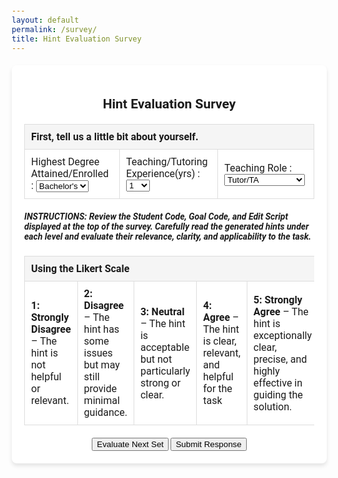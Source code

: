 ```yaml
---
layout: default
permalink: /survey/
title: Hint Evaluation Survey
---
```

<head>
  <link href="https://cdnjs.cloudflare.com/ajax/libs/font-awesome/6.0.0/css/all.min.css" rel="stylesheet">
  <link href="https://fonts.googleapis.com/icon?family=Material+Icons" rel="stylesheet">
  <link href="https://cdn.jsdelivr.net/npm/material-design-lite/material.min.css" rel="stylesheet">
  <link href="https://cdnjs.cloudflare.com/ajax/libs/prism/1.29.0/themes/prism.min.css" rel="stylesheet">
  <script src="https://cdn.jsdelivr.net/npm/material-design-lite/material.min.js"></script>
  <script src="https://cdnjs.cloudflare.com/ajax/libs/prism/1.29.0/prism.min.js"></script>
  <script src="https://cdnjs.cloudflare.com/ajax/libs/prism/1.29.0/components/prism-python.min.js"></script>
  
  <style>
    body {
      font-family: "Roboto", "Arial", sans-serif;
      margin: 20px;
    }
    .card {
      margin: 20px 0;
      padding: 20px;
      box-shadow: 0 4px 6px rgba(0, 0, 0, 0.1);
      border-radius: 8px;
      background-color: #ffffff;
    }
    .btn {
      margin-top: 20px;
      text-align: center;
    }
    table {
      width: 100%;
      border-collapse: collapse;
      margin: 20px 0;
    }
    th, td {
      text-align: left;
      padding: 10px;
      border: 1px solid #ddd;
    }
    th {
      background-color: #f5f5f5;
    }
    .survey-question {
      margin-bottom: 15px;
    }
    .likert-scale {
      display: flex;
      justify-content: space-between;
      width: 100%;
      max-width: 400px;
    }
    .center {
      text-align: center;
    }
  </style>
</head>
<body>

<div class="card">
  <h2 class="center">Hint Evaluation Survey</h2>
  <div id="personal-container">
    <table>  
        <tr>
          <th colspan="9">First, tell us a little bit about yourself. </th>
        </tr>
        <tr>
          <td colspan="3"><label for="personalform">Highest Degree Attained/Enrolled :  </label>
            <select name="degree" id="degree" form="personalform">
              <option value="Bachelor's">Bachelor's</option>
              <option value="Honours">Honours</option>
              <option value="Master's">Master's</option>
              <option value="Doctorate">Doctorate</option>
            </select>
          </td>
          <td colspan="3"><label for="personalform">Teaching/Tutoring Experience(yrs) :  </label>
            <select name="experience" id="experience" form="personalform">
              <option value="1">1</option>
              <option value="2">2</option>
              <option value="3">3</option>
              <option value="3+">3+</option>
            </select>
          </td>
          <td colspan="3"><label for="personalform">Teaching Role :  </label>
            <select name="role" id="role" form="personalform">
              <option value="Tutor/TA">Tutor/TA</option>
              <option value="Assistant Lecturer">Assistant Lecturer</option>
              <option value="Lecturer">Lecturer</option>
            </select>
          </td>
        </tr>
      </table>
  </div>
  <h5>INSTRUCTIONS: <i>Review the Student Code, Goal Code, and Edit Script displayed at the top of the survey. Carefully read the generated hints under each level and evaluate their relevance, clarity, and applicability to the task. </i> </h5>
      <table>  
        <tr>
          <th colspan="10">Using the Likert Scale </th>
        </tr>
        <tr>
          <td colspan="2"><strong>1: Strongly Disagree</strong> – The hint is not helpful or relevant.</td>
          <td colspan="2"><strong>2: Disagree</strong> – The hint has some issues but may still provide minimal guidance.</td>
          <td colspan="2"><strong>3: Neutral</strong> – The hint is acceptable but not particularly strong or clear.</td>
          <td colspan="2"><strong>4: Agree</strong> – The hint is clear, relevant, and helpful for the task</td>
          <td colspan="2"><strong>5: Strongly Agree</strong> – The hint is exceptionally clear, precise, and highly effective in guiding the solution.</td>
        </tr>
      </table>
  
  <div id="data-container">
    <!-- Evaluation Set Will Be Rendered Here -->
  </div>
  <div id="survey-container">
    <!-- Evaluation Survey Will Be Rendered Here -->
  </div>
  <div class="btn center">
    <button class="mdl-button mdl-js-button mdl-button--raised mdl-button--colored" onclick="nextSet()">Evaluate Next Set</button>
    <button class="mdl-button mdl-js-button mdl-button--raised mdl-button--accent" onclick="submitSurvey()">Submit Response</button>
  </div>
</div>

<script>
  var dataSection = '{{site.data.sections}}'
  let validJsonString = dataSection.replace(/"=>/g, '":').replace(/,"/g, ',"').replace(/}/g, '},');
  validJsonString = `[${validJsonString.slice(0, -1)}]`; // Remove the last extra comma and wrap in brackets
  const sections = JSON.parse(validJsonString);

  const data = [
  {
    "student_code": "print()",
    "goal_code": "var1 = eval(input(\"Enter a number between - 6 and 2:\\n\"))\n\n\nvar2 = -7\n\n\nif (var1 > - 6 and var1 < 2): \n    for var3 in range(6): \n        var2 += 7 \n        for var4 in range(var1 + var2, var1 + 7 + var2):  \n            var5 = format(var4,\"2\") \n            print(var5,end = \" \")\n        print()\nelse:\n    print(\"Invalid input! The value of 'n' should be between -6 and 2.\")",
    "edit_script": [
      {
        "action": "update-node",
        "tree": "expression_statement: print() [0,7]",
        "label": "var1 = eval(input(\"Enter a number between - 6 and 2:\\n\"))"
      },
      {
        "action": "insert-node",
        "tree": "expression_statement: var2 = -7 [60,69]",
        "parent": "module [0,373]",
        "at": 1
      },
      {
        "action": "insert-tree",
        "tree": "if_statement [72,373]",
        "parent": "module [0,373]",
        "at": 2
      }
    ],
    "hints": {
      "L1": "Level 1 (Socratic Inquiry-Based):\n1. **Input Handling**: How can you ensure that the input provided by the user is within the specified range (-6 to 2)?\n2. **Loop Structure**: What is the purpose of using nested loops in this context? How do they help in generating the required grid?\n3. **Formatting**: How can you ensure that each number is printed with a field width of 2 and is right-justified?\n4. **Variable Initialization**: Why might it be necessary to initialize a variable before using it in a loop?",
      "L2": "Level 2 (Generic Conceptual Corrections):\n1. **Input Validation**: Consider adding a condition to check if the input number is within the specified range. If not, print an appropriate error message.\n2. **Nested Loops**: Use a nested loop structure to generate the grid. The outer loop should control the rows, and the inner loop should control the columns.\n3. **Formatting Numbers**: Use Python's `format` function to ensure that each number is printed with a field width of 2 and is right-justified.\n4. **Variable Initialization**: Initialize a variable to keep track of the starting number for each row.",
      "L3": "Level 3 (Precise and Targeted Guidance):\n1. **Input Handling**: Replace the `print()` statement with `var1 = eval(input(\"Enter a number between - 6 and 2:\\n\"))` to capture the user input.\n2. **Variable Initialization**: Initialize `var2` to `-7` before the loop to keep track of the starting number for each row.\n3. **Nested Loops**: Use an `if` statement to check if `var1` is within the range (-6 to 2). If true, use a nested loop where the outer loop runs 6 times (for 6 rows) and the inner loop runs 7 times (for 7 columns).\n4. **Formatting and Printing**: Inside the inner loop, use `var5 = format(var4, \"2\")` to format each number and print it with `end = \" \"`. After the inner loop, use `print()` to move to the next line"
    }
  },
  {
    "student_code": "print()",
    "goal_code": "var1 = int(input(\"Enter a number between -6 and 2:\\n\")) \nvar2 = 0\n\nif -6<=var1<=2:\n    for var3 in range(1, 6+1):\n        for var4 in range(1, 7+1):\n            var5 = str(var1)  \n            if len(var5) <2: \n                var5 = \" \" + var5\n            print(var5,end=\" \")\n            var1 += 1\n        print()\n         \nelse:\n    print(\"Invalid input! The value of 'n' should be between -6 and 2.\")",
    "edit_script": [
      {
        "action": "update-node",
        "tree": "expression_statement: print() [0,7]",
        "label": "var1 = int(input(\"Enter a number between -6 and 2:\\n\"))"
      },
      {
        "action": "insert-node",
        "tree": "expression_statement: var2 = 0 [57,65]",
        "parent": "module [0,402]",
        "at": 1
      },
      {
        "action": "insert-tree",
        "tree": "if_statement [67,402]",
        "parent": "module [0,402]",
        "at": 2
      }
    ],
    "hints": {
      "L1": "Level 1 (Socratic Inquiry-Based):\n1. **Input Handling**: How can you ensure that the input number `n` is within the specified range of -6 to 2?\n2. **Nested Loops**: What is the purpose of using nested loops in this context, and how do they help in generating the required grid?\n3. **Formatting**: How can you ensure that each number is printed with a field width of 2 and is right-justified?\n4. **Incrementing Values**: How should the value of `n` be incremented within the loops to generate the correct sequence of numbers?",
      "L2": "Level 2 (Generic Conceptual Corrections):\n1. **Input Validation**: Consider adding a condition to check if the input number is within the range -6 to 2. If not, print an appropriate error message.\n2. **Nested Loops**: Use a nested loop structure where the outer loop controls the rows and the inner loop controls the columns.\n3. **Formatting Numbers**: Ensure that each number is formatted to have a width of 2 and is right-justified.\n4. **Increment Logic**: Within the inner loop, increment the value of `n` to generate the correct sequence of numbers.",
      "L3": "Level 3 (Precise and Targeted Guidance):\n1. **Input Handling**: Replace the `print()` statement with `var1 = int(input(\"Enter a number between -6 and 2:\\n\"))` to capture the user input.\n2. **Initialization**: Add `var2 = 0` to initialize a variable that might be used later (though it seems unnecessary in this context).\n3. **Conditional Check**: Insert an `if` statement to check if `var1` is within the range -6 to 2. If not, print \"Invalid input! The value of 'n' should be between -6 and 2.\"\n4. **Nested Loops**: Use nested `for` loops to generate the grid. The outer loop should run 6 times (for 6 rows), and the inner loop should run 7 times (for 7 columns).\n5. **Formatting and Printing**: Within the inner loop, convert `var1` to a string and ensure it has a width of 2 by adding a space if necessary. Print each number with `end=\" \"` to ensure they are separated by a space.\n6. **Newline After Each Row**: After the inner loop completes for each row, print a newline to move to the next row"
    }
  },
  {
    "student_code": "print()",
    "goal_code": "var1 = True\\\n    \n    \nvar2 = eval(input(\"Enter a number between -6 and 2:\\n\"))\nvar3 = var2\nif -6<=var2<=2:\n    for var4 in range(var2,var2+42):\n        if var3<var2+41:\n            for var5 in range(7):\n                if 0<=var3<10:\n                    print('',var3,end=' ')\n                else:\n                    print(var3,end=' ')\n                var3+=1\n            print('')\n        else:\n            exit()       \nelse:\n    print(\"Invalid input! The value of 'n' should be between -6 and 2.\")",
    "edit_script": [
      {
        "action": "update-node",
        "tree": "expression_statement: print() [0,7]",
        "label": "var1 = True"
      },
      {
        "action": "insert-node",
        "tree": "line_continuation: var1 = True\n [11,13]",
        "parent": "module [0,504]",
        "at": 1
      },
      {
        "action": "insert-node",
        "tree": "expression_statement: var2 = eval(input(\"Enter a number between -6 and 2:\\n\")) [23,79]",
        "parent": "module [0,504]",
        "at": 2
      },
      {
        "action": "insert-node",
        "tree": "expression_statement: var3 = var2 [80,91]",
        "parent": "module [0,504]",
        "at": 3
      },
      {
        "action": "insert-tree",
        "tree": "if_statement [92,504]",
        "parent": "module [0,504]",
        "at": 4
      }
    ],
    "hints": {
      "L1": "Level 1 (Socratic Inquiry-Based):\n1. **Error Handling**: How can you ensure that the input number `n` is within the specified range of -6 to 2? What should happen if the input is outside this range?\n2. **Loop Structure**: How can you use nested loops to generate the required grid of numbers? What is the purpose of the outer loop and the inner loop in this context?\n3. **Formatting**: How can you ensure that each number is printed with a field width of 2 and is right-justified? What happens if the number is less than 10?\n4. **Termination Condition**: What condition should you check to ensure that the program stops printing numbers after the required 42 numbers have been printed?",
      "L2": "Level 2 (Generic Conceptual Corrections):\n1. **Input Validation**: Consider adding a condition to check if the input number is within the range of -6 to 2. If not, print an appropriate error message.\n2. **Nested Loops**: Use a nested loop structure where the outer loop iterates over the rows and the inner loop iterates over the columns to print the numbers in the required format.\n3. **Formatting Numbers**: Ensure that each number is printed with a field width of 2 and is right-justified. You can use string formatting to achieve this.\n4. **Loop Termination**: Ensure that the loops terminate after printing the required 42 numbers.",
      "L3": "Level 3 (Precise and Targeted Guidance):\n1. **Input Validation**: Add an `if` statement to check if `var2` is within the range of -6 to 2. If not, print \"Invalid input! The value of 'n' should be between -6 and 2.\"\n2. **Nested Loops**: Use a `for` loop to iterate over the range from `var2` to `var2 + 41`. Inside this loop, use another `for` loop to print 7 numbers per row.\n3. **Formatting Numbers**: Use `print(f'{var3:2}', end=' ')` to print each number with a field width of 2 and right-justified. After printing 7 numbers, use `print('')` to move to the next line.\n4. **Loop Termination**: Ensure that the inner loop increments `var3` and the outer loop checks if `var3` has reached `var2 + 41` to terminate the loops correctly"
    }
  },
  {
    "student_code": "var1 = eval(input(\"Enter a number between - 6 and 2:\\n\"))\n\n\nvar2 = -7\n\n\nif (var1 > - 6 and var1 < 2): \n    for var3 in range(6): \n        var2 += 7 \n        for var4 in range(var1 + var2, var1 + 7 + var2):  \n            var5 = format(var4,\"2\") \n            print(var5,end = \" \")\n        print()\nelse:\n    print(\"Invalid input! The value of 'n' should be between -6 and 2.\")",
    "goal_code": "var1 = eval(input(\"Enter a number between -6 and 2:\\n\"))\n\n\nvar2 = -7\n\n\nif (var1 > -6 and var1 < 2): \n    for var3 in range(6): \n        var2 += 7 \n        for var4 in range(var1 + var2, var1 + 7 + var2):  \n            var5 = format(var4,\"2\") \n            print(var5,end = \" \")\n        print()\nelse:\n    print(\"Invalid input! The value of 'n' should be between -6 and 2.\")",
    "edit_script": [
      {
        "action": "update-node",
        "tree": "expression_statement: var1 = eval(input(\"Enter a number between - 6 and 2:\\n\")) [0,57]",
        "label": "var1 = eval(input(\"Enter a number between -6 and 2:\\n\"))"
      },
      {
        "action": "update-node",
        "tree": "boolean_operator: var1 > - 6 and var1 < 2 [76,99]",
        "label": "var1 > -6 and var1 < 2"
      }
    ],
    "hints": {
      "L1": "Level 1 (Socratic Inquiry-Based):\n1. **Input Prompt**: Are there any inconsistencies in the input prompt that might confuse the user?\n2. **Conditional Check**: Is the conditional check for the input value correctly formatted to ensure clarity and correctness?",
      "L2": "Level 2 (Generic Conceptual Corrections):\n1. **Input Prompt**: Ensure that the input prompt is consistent and clear to the user.\n2. **Conditional Check**: Make sure the conditional check for the input value is correctly formatted to avoid any potential errors.",
      "L3": "Level 3 (Precise and Targeted Guidance):\n1. **Input Prompt**: Update the input prompt to remove any extra spaces, making it clear and concise.\n2. **Conditional Check**: Correct the conditional check to ensure there are no extra spaces around the comparison operators"
    }
  },
  {
    "student_code": "var1 = eval(input(\"Enter a number berween -6 and 2:\\n\"))\nif -6<var1<2:\n    for var2 in range(0,6):\n        for var3 in range(0,7):\n            if -1<(var1+var3)<10:\n                print(\"\", var1+var3,\"\", end='')\n            else:\n                print(var1+var3,\"\", end='')\n        var1 += 7\n        print()\nelse:\n    print(\"Invalid input! The value of 'n' should be between -6 and 2.\")",
    "goal_code": "var1 = eval(input(\"Enter a number between -6 and 2:\\n\"))\nif -6<var1<2:\n    for var2 in range(0,6):\n        for var3 in range(0,7):\n            if -1<(var1+var3)<10:\n                print(\"\", var1+var3,\"\", end='')\n            else:\n                print(var1+var3,\"\", end='')\n        var1 += 7\n        print()\nelse:\n    print(\"Invalid input! The value of 'n' should be between -6 and 2.\")",
    "edit_script": [
      {
        "action": "update-node",
        "tree": "expression_statement: var1 = eval(input(\"Enter a number berween -6 and 2:\\n\")) [0,56]",
        "label": "var1 = eval(input(\"Enter a number between -6 and 2:\\n\"))"
      }
    ],
    "hints": {
      "L1": "Level 1 (Socratic Inquiry-Based):\n1. **Prompt Statement**: Are you sure the prompt statement is correctly formatted and asks for a number between -6 and 2?\n2. **Field Width and Justification**: How can you ensure that each number is printed with a field width of 2 and is right-justified?\n3. **Loop Logic**: Does the current logic correctly increment the starting number for each row?",
      "L2": "Level 2 (Generic Conceptual Corrections):\n1. **Prompt Statement**: Ensure the prompt statement correctly asks for a number between -6 and 2.\n2. **Formatting**: Consider using Python's string formatting to ensure each number is printed with a field width of 2 and is right-justified.\n3. **Loop Logic**: Verify that the loop logic correctly increments the starting number for each row.",
      "L3": "Level 3 (Precise and Targeted Guidance):\n1. **Prompt Statement**: Update the prompt statement to correctly ask for a number between -6 and 2.\n2. **Formatting**: Use Python's `str.format()` or f-strings to format each number with a field width of 2 and right-justify them.\n3. **Loop Logic**: Ensure the loop logic correctly increments the starting number for each row"
    }
  },
  {
    "student_code": "var1 = eval(input(\"Enter the start number:\\n\"))      \n\nif not(-6<var1<2):                                   \n    print('Invalid input! The value of \\'n\\' should be between -6 and 2.')\nelse:\n    for var2 in range(0,6) :       \n        for var3 in range(0,7):    \n            \n            if len(str(var1))==1:                  \n                print(' ',var1, end=' ', sep='')\n                var1 += 1              \n            else:\n                print(var1, end=' ', sep='')\n                var1 += 1                          \n        print('\\n', end='')",
    "goal_code": "var1 = eval(input(\"Enter a number between -6 and 2:\\n\"))      \n\nif not(-6<var1<2):                                   \n    print('Invalid input! The value of \\'n\\' should be between -6 and 2.', end='')\nelse:\n    for var2 in range(0,6) :       \n        for var3 in range(0,7):    \n            \n            if len(str(var1))==1:                  \n                print(' ',var1, end=' ', sep='')\n                var1 += 1              \n            else:\n                print(var1, end=' ', sep='')\n                var1 += 1                          \n        print('\\n', end='')",
    "edit_script": [
      {
        "action": "update-node",
        "tree": "expression_statement: var1 = eval(input(\"Enter the start number:\\n\")) [0,47]",
        "label": "var1 = eval(input(\"Enter a number between -6 and 2:\\n\"))"
      },
      {
        "action": "update-node",
        "tree": "expression_statement: print('Invalid input! The value of \\'n\\' should be between -6 and 2.') [113,183]",
        "label": "print('Invalid input! The value of \\'n\\' should be between -6 and 2.', end='')"
      }
    ],
    "hints": {
      "L1": "Level 1 (Socratic Inquiry-Based):\n1. **Prompt Text**: Are the prompt messages clear and aligned with the problem description? How might changing the prompt text help the user understand the expected input range?\n2. **Error Message**: When an invalid input is detected, how can the error message be adjusted to ensure it doesn't add an extra newline at the end?",
      "L2": "Level 2 (Generic Conceptual Corrections):\n1. **Prompt Text**: Update the prompt text to clearly indicate the expected range of the input number.\n2. **Error Message**: Modify the error message to ensure it doesn't introduce an extra newline at the end, which can disrupt the output format.",
      "L3": "Level 3 (Precise and Targeted Guidance):\n1. **Prompt Text**: Change the input prompt to \"Enter a number between -6 and 2:\".\n2. **Error Message**: Update the error message to include `end=''` to prevent an extra newline from being printed"
    }
  },
  {
    "student_code": "var1 = eval(input(\"Enter a number between -6 and 2:\\n\"))\n\n\nif -6<var1<2:   \n    \n    for var2 in range(6):  \n        \n        for var3 in range(var1,var1+7): \n            \n            if 0<=var1<10: \n                \n                print('',var3, end =' ') \n            else:\n                \n                print(var3, end =' ') \n                \n            var1+=1  \n            \n        print() \n        \n\n\nelse:\n    print(\"Invalid input! The value of 'n' should be between -6 and 93.\")",
    "goal_code": "var1 = eval(input(\"Enter a number between -6 and 2:\\n\"))\n\n\nif -6<var1<2:   \n    \n    for var2 in range(6):  \n        \n        for var3 in range(var1,var1+7): \n            \n            if 0<=var1<10: \n                \n                print('',var3, end =' ') \n            else:\n                \n                print(var3, end =' ') \n                \n            var1+=1  \n            \n        print() \n        \n\n\nelse:\n    print(\"Invalid input! The value of 'n' should be between -6 and 2.\")",
    "edit_script": [
      {
        "action": "update-node",
        "tree": "expression_statement: print(\"Invalid input! The value of 'n' should be between -6 and 93.\") [423,492]",
        "label": "print(\"Invalid input! The value of 'n' should be between -6 and 2.\")"
      }
    ],
    "hints": {
      "L1": "Level 1 (Socratic Inquiry-Based):\n1. **Error Handling**: The error message in your code mentions an incorrect range for `n`. Can you think about what the correct range should be based on the problem description?\n2. **Output Formatting**: Your code seems to handle the output formatting, but are you sure the range and increments are correctly set up to produce the desired grid?\n3. **Loop Logic**: Are you using the correct loop structure to ensure that the numbers are printed in the correct rows and columns?",
      "L2": "Level 2 (Generic Conceptual Corrections):\n1. **Correct Error Message**: Update the error message to reflect the correct range for `n` as specified in the problem description.\n2. **Loop Structure**: Ensure that your nested loops correctly iterate over the range of numbers to produce the desired grid format.\n3. **Output Formatting**: Make sure the numbers are printed with the correct field width and right justification.",
      "L3": "Level 3 (Precise and Targeted Guidance):\n1. **Error Message Update**: Change the error message in the `else` block to `print(\"Invalid input! The value of 'n' should be between -6 and 2.\")`.\n2. **Loop Adjustment**: Ensure that the inner loop correctly iterates from `var1` to `var1+6` and that the outer loop runs exactly 6 times.\n3. **Output Formatting**: Use the `print` function with the correct formatting to ensure numbers are right-justified with a field width of 2"
    }
  },
  {
    "student_code": "var1 = eval( input(\"Enter a number between -6 and 2:\\n\"))\n\nif -6<var1<2:\n        for var2 in range(var1,var1+7):\n                if var2 < 0:\n                        print(var2,end=\" \" )\n                \n                else:\n                        print(\"\",var2,end=\" \")\n        print()               \n        for var3 in range(var1+7,var1+14):\n                        if var3>=10:\n                                print(var3,end=\" \")\n                        else:    \n                                print(\"\",var3,end=\" \")\n        print()        \n        for var4 in range(var1+14,var1+21):\n                        if var4< 10:\n                                print(' ',var4,end=\" \",sep='')\n                        else :\n                                print(var4,end=\" \")\n        print()\n        for var5 in range(var1+21,var1+28):\n                        print(var5,end=\" \")\n        print()        \n        for var6 in range(var1+28,var1+35):\n                        print(var6,end=\" \")\n        print()\n        for var7 in range(var1+35,var1+42):\n                print(var7,end=\" \")\n        print()\nelse : \n        print(\"Invalid input! The value of 'n' should -6 and 2.\")",
    "goal_code": "var1 = eval( input(\"Enter a number between -6 and 2:\\n\"))\n\nif -6<var1<2:\n        for var2 in range(var1,var1+7):\n                if var2 < 0:\n                        print(var2,end=\" \" )\n                \n                else:\n                        print(\"\",var2,end=\" \")\n        print()               \n        for var3 in range(var1+7,var1+14):\n                        if var3>=10:\n                                print(var3,end=\" \")\n                        else:    \n                                print(\"\",var3,end=\" \")\n        print()        \n        for var4 in range(var1+14,var1+21):\n                        if var4< 10:\n                                print(' ',var4,end=\" \",sep='')\n                        else :\n                                print(var4,end=\" \")\n        print()\n        for var5 in range(var1+21,var1+28):\n                        print(var5,end=\" \")\n        print()        \n        for var6 in range(var1+28,var1+35):\n                        print(var6,end=\" \")\n        print()\n        for var7 in range(var1+35,var1+42):\n                print(var7,end=\" \")\n        print()\nelse : \n        print(\"Invalid input! The value of 'n' should be between -6 and 2.\")",
    "edit_script": [
      {
        "action": "update-node",
        "tree": "expression_statement: print(\"Invalid input! The value of 'n' should -6 and 2.\") [1120,1177]",
        "label": "print(\"Invalid input! The value of 'n' should be between -6 and 2.\")"
      }
    ],
    "hints": {
      "L1": "Level 1 (Socratic Inquiry-Based):\n1. **Error Handling Message**: \n   - When the input is invalid, the program prints a message. Does the current message accurately reflect the requirement?\n   - How can you ensure the error message is clear and informative?",
      "L2": "Level 2 (Generic Conceptual Corrections):\n1. **Error Message Clarity**:\n   - The error message should clearly state the valid range for the input. Ensure the message includes the correct range.",
      "L3": "Level 3 (Precise and Targeted Guidance):\n1. **Update Error Message**:\n   - Modify the error message to correctly state the valid range for `n` as \"between -6 and 2."
    }
  },
  {
    "student_code": "var1 = int(input(\"Enter a number between -6 and 2: \\n\"))\n\nif -6 < var1 < 2:\n    for var1 in range(var1, var1+7):\n        if 0 <= var1 <= 9:\n            print(\"\", var1, \"\", end=\"\")\n            var1 = var1 + 1\n        elif 0 > var1 or var1 > 9:\n            print(var1, end=\" \")\n\n    print(\"\")\n\n    for var1 in range(var1, var1+7):\n        if 0 <= var1 <= 9:\n            print(\"\", var1, \"\", end=\"\")\n            var1 = var1 + 1\n        elif 0 > var1 or var1 > 9:\n            print(var1, end=\" \")\n\n    print(\"\")\n\n    for var1 in range(var1+1, var1+8):\n        if 0 <= var1 <= 9:\n            print(\"\", var1, \"\", end=\"\")\n            var1 = var1 + 1\n        elif 0 > var1 or var1 > 9:\n            print(var1, end=\" \")\n\n    print(\"\")\n\n    for var1 in range(var1+1, var1+8):\n        if 0 <= var1 <= 9:\n            print(\"\", var1, \"\", end=\"\")\n            var1 = var1 + 1\n        elif 0 > var1 or var1 > 9:\n            print(var1, end=\" \")\n\n    print(\"\")\n\n    for var1 in range(var1+1, var1+8):\n        if 0 <= var1 <= 9:\n            print(\"\", var1, \"\", end=\"\")\n            var1 = var1 + 1\n        elif 0 > var1 or var1 > 9:\n            print(var1, end=\" \")\n\n    print(\"\")\n\n    for var1 in range(var1+1, var1+8):\n        if 0 <= var1 <= 9:\n            print(\"\", var1, \"\", end=\"\")\n            var1 = var1 + 1\n        elif 0 > var1 or var1 > 9:\n            print(var1, end=\" \")\n\nelse:\n    print(\"Invalid input! The value of 'n' should be between -6 and 2.\")",
    "goal_code": "var1 = int(input(\"Enter a number between -6 and 2: \\n\"))\nif -6 < var1 < 2:\n    for var2 in range(6):\n        for var1 in range(var1, var1 + 7):\n            if 0 <= var1 <= 9:\n                print(\"\", var1, \"\", end=\"\")\n                var1 = var1 + 1\n            elif 0 > var1 or var1 > 9:\n                print(var1, end=\" \")\n                var1 = var1 + 1\n        print()\n\nelse:\n    print(\"Invalid input! The value of 'n' should be between -6 and 2.\")",
    "edit_script": [
      {
        "action": "insert-node",
        "tree": "for_statement [79,374]",
        "parent": "block [79,374]",
        "at": 0
      },
      {
        "action": "insert-node",
        "tree": "identifier: var2 [83,87]",
        "parent": "for_statement [79,374]",
        "at": 0
      },
      {
        "action": "insert-tree",
        "tree": "call [91,99]",
        "parent": "for_statement [79,374]",
        "at": 1
      },
      {
        "action": "insert-node",
        "tree": "block [109,374]",
        "parent": "for_statement [79,374]",
        "at": 2
      },
      {
        "action": "move-tree",
        "tree": "for_statement [80,275]",
        "parent": "block [109,374]",
        "at": 0
      },
      {
        "action": "insert-node",
        "tree": "expression_statement: print() [367,374]",
        "parent": "block [109,374]",
        "at": 1
      },
      {
        "action": "update-node",
        "tree": "binary_operator: var1+7 [104,110]",
        "label": "var1 + 7"
      },
      {
        "action": "insert-node",
        "tree": "expression_statement: var1 = var1 + 1 [343,358]",
        "parent": "block [306,358]",
        "at": 1
      },
      {
        "action": "delete-node",
        "tree": "expression_statement: print(\"\") [281,290]"
      },
      {
        "action": "delete-tree",
        "tree": "for_statement [296,491]"
      },
      {
        "action": "delete-node",
        "tree": "expression_statement: print(\"\") [497,506]"
      },
      {
        "action": "delete-tree",
        "tree": "for_statement [512,709]"
      },
      {
        "action": "delete-node",
        "tree": "expression_statement: print(\"\") [715,724]"
      },
      {
        "action": "delete-tree",
        "tree": "for_statement [730,927]"
      },
      {
        "action": "delete-node",
        "tree": "expression_statement: print(\"\") [933,942]"
      },
      {
        "action": "delete-tree",
        "tree": "for_statement [948,1145]"
      },
      {
        "action": "delete-node",
        "tree": "expression_statement: print(\"\") [1151,1160]"
      },
      {
        "action": "delete-tree",
        "tree": "for_statement [1166,1363]"
      }
    ],
    "hints": {
      "L1": "Level 1 (Socratic Inquiry-Based):\n1. **Nested Loops**: How can nested loops help in generating the required grid pattern?\n2. **Loop Control**: What is the purpose of the outer loop in the goal code, and how does it differ from the inner loop?\n3. **Variable Management**: Why might it be necessary to introduce a new variable (`var2`) in the outer loop?\n4. **Printing Logic**: How does the logic for printing numbers change when they are within the range 0 to 9?\n5. **Incrementing Variable**: Why is it important to increment the variable `var1` within the loop?",
      "L2": "Level 2 (Generic Conceptual Corrections):\n1. **Refactor Loops**: Consider using nested loops to simplify the generation of the grid. The outer loop should control the rows, and the inner loop should handle the columns.\n2. **Variable Scope**: Introduce a new variable for the outer loop to manage the row count separately from the column values.\n3. **Printing Format**: Ensure that the printing logic correctly formats the numbers based on their value (e.g., adding an extra space for single-digit numbers).\n4. **Increment Logic**: Make sure to increment the variable `var1` within the loop to ensure the correct sequence of numbers is printed.",
      "L3": "Level 3 (Precise and Targeted Guidance):\n1. **Introduce Outer Loop**: Add an outer loop that runs 6 times to control the rows. Use a new variable (`var2`) to manage this loop.\n2. **Inner Loop for Columns**: Inside the outer loop, use the existing inner loop to print the numbers for each row. Ensure the loop runs 7 times to print 7 numbers per row.\n3. **Printing Adjustments**: Adjust the printing logic to add an extra space for numbers between 0 and 9.\n4. **Increment Variable**: Ensure that `var1` is incremented within the inner loop to move to the next number in the sequence.\n5. **Remove Redundant Code**: Remove the redundant loops and print statements that are no longer needed after refactoring"
    }
  },
  {
    "student_code": "var1 = eval(input('Enter a number between -6 and 2:\\n'))\nvar2 = 0\n \nif var1 >= -6 and var1 <= 2:\n    \n    for var3 in range(var1 , var1 + 42):\n        if 0 <= var3 <= 9:\n            print(' ' +str(var3), ' ', end = '')\n        else: print( var3 , ' ', end='')\n        var2 += 1\n        if var2 % 7 == 0:\n            print()\nelse:\n    print('Invalid input! The value of \\'n\\' should be between -6 and 2.')",
    "goal_code": "var1 = eval(input('Enter a number between -6 and 2:\\n'))\nvar2 = 0\n \nif var1 >= -6 and var1 <= 2:\n    for var3 in range(var1, var1 + 42):\n        var3 = str(var3)\n        var2 += 1\n        \n        if len(var3) == 2: \n            print(''+ var3 , end=' ' )\n        else:\n            print(' '+ var3,end = ' ')\n        \n        if var2 % 7 == 0:\n            print()\n\n        \n        \nelse:\n    print('Invalid input! The value of \\'n\\' should be between -6 and 2.')",
    "edit_script": [
      {
        "action": "move-tree",
        "tree": "if_statement [151,259]",
        "parent": "block [145,363]",
        "at": 1
      },
      {
        "action": "insert-node",
        "tree": "expression_statement: var3 = str(var3) [145,161]",
        "parent": "block [145,363]",
        "at": 0
      },
      {
        "action": "update-node",
        "tree": "comparison_operator: 0 <= var3 <= 9 [154,168]",
        "label": "len(var3) == 2"
      },
      {
        "action": "update-node",
        "tree": "expression_statement: print(' ' +str(var3), ' ', end = '') [182,218]",
        "label": "print(''+ var3 , end=' ' )"
      },
      {
        "action": "update-node",
        "tree": "expression_statement: print( var3 , ' ', end='') [233,259]",
        "label": "print(' '+ var3,end = ' ')"
      }
    ],
    "hints": {
      "L1": "Level 1 (Socratic Inquiry-Based):\n1. **Understanding the Output Format**:\n   - How can you ensure that each number is printed with a field width of 2 and is right-justified?\n   - What does it mean for a number to be right-justified, and how can you achieve this in Python?\n\n2. **Handling Different Lengths of Numbers**:\n   - How can you determine if a number needs an extra space before it to ensure it is right-justified?\n   - What happens if you convert a number to a string and check its length? How can this help in formatting the output?\n\n3. **Loop Structure**:\n   - How does the structure of your loop ensure that numbers are printed in rows of 7?\n   - What changes need to be made to ensure that the numbers are printed correctly within each row?",
      "L2": "Level 2 (Generic Conceptual Corrections):\n1. **String Conversion and Length Check**:\n   - Consider converting each number to a string before printing. This allows you to check the length of the string and format it accordingly.\n   - Use the length of the string to determine if an extra space is needed before printing the number.\n\n2. **Print Statement Adjustments**:\n   - Adjust the print statements to ensure that numbers are right-justified by adding an extra space if the number is a single digit.\n   - Ensure that the print statements do not add extra spaces after the final field in each row.\n\n Level 3 (Precise and Targeted Guidance):\n1. **Convert Number to String**:\n   - Before printing each number, convert it to a string using `str(var3)`.\n\n2. **Check String Length for Formatting**:\n   - Use an `if` statement to check the length of the string representation of the number. If the length is 2, print the number directly; otherwise, add an extra space before printing.\n\n3. **Adjust Print Statements**:\n   - Modify the print statements to ensure that single-digit numbers are preceded by an extra space for right-justification.\n   - Ensure that the `end=' '` parameter in the print statements does not add extra spaces after the final field in each row"
    }
  },
  {
    "student_code": "#\n#\n\nvar1 = int(input(\"Enter a number between -6 and 2: \\n\"))\n\nif -6<=var1<2:\n    for var2 in range (var1,var1+7):\n        print(f\"{var2:2d}\",sep='  ',end=\"\")\n    print()  \n    for var3 in range (var1+7,var1+14):\n            print(f\"{var3:2d}\",sep='  ',end=\"\")\n    print()\n    for var4 in range (var1+14,var1+21):\n                print(f\"{var4:2d}\",sep=\" \" \" \",end=\"\")\n    print()\n    for var5 in range(var1+21,var1+28):\n                    print(f\"{var5:2d}\",sep= \" \" \"  \",end=\"\")\n    print()\n    for var6 in range (var1+28,var1+35):\n                        print(f\"{var6:2d}\",sep='  ',end=\"\")\n    print()\n    for var7 in range (var1+35,var1+42):\n                            print(f\"{var7:2d}\",sep='  ',end=\"\")  \n    print()\n    \nelse:\n    print(\"Invalid input! The value of 'n' should be between -6 and 2.\")",
    "goal_code": "var1=int(input(\"Enter a number between -6 and 2:\\n\"))\n\n\nif -6<=var1<=2:\n    for var2 in range (var1,var1+7):\n        print(f\"{var2:2d}\",sep=\"*\",end=\"\")\n    print()\n    for var3 in range (var1+7,var1+14):\n        print(f\"{var3:2d}\",sep=\"  \",end=\"\")\n    print()\n    for var4 in range (var1+14,var1+28):\n        print(f\"{var4:2d}\",sep=\"  \",end=\"\")\n    print()\n    for var5 in range (var1+28,var1+35):\n        print(f\"{var5:2d}\",sep=\"   \",end=\"\")\n    for var6 in range (var1+35,var1+42):\n        print(f\"{var6:2d}\",sep=\"   \",end=\"\")\nelse:\n    print(\"Invalid input! The value of 'n' should be between -6 and 2.\")",
    "edit_script": [
      {
        "action": "update-node",
        "tree": "expression_statement: var1 = int(input(\"Enter a number between -6 and 2: \\n\")) [5,61]",
        "label": "var1=int(input(\"Enter a number between -6 and 2:\\n\"))"
      },
      {
        "action": "update-node",
        "tree": "comparison_operator: -6<=var1<2 [66,76]",
        "label": "-6<=var1<=2"
      },
      {
        "action": "update-node",
        "tree": "identifier: var6 [502,506]",
        "label": "var5"
      },
      {
        "action": "update-node",
        "tree": "identifier: var7 [615,619]",
        "label": "var6"
      },
      {
        "action": "update-node",
        "tree": "expression_statement: print(f\"{var2:2d}\",sep='  ',end=\"\") [123,158]",
        "label": "print(f\"{var2:2d}\",sep=\"*\",end=\"\")"
      },
      {
        "action": "update-node",
        "tree": "expression_statement: print(f\"{var3:2d}\",sep='  ',end=\"\") [225,260]",
        "label": "print(f\"{var3:2d}\",sep=\"  \",end=\"\")"
      },
      {
        "action": "update-node",
        "tree": "expression_statement: print(f\"{var4:2d}\",sep=\" \" \" \",end=\"\") [330,368]",
        "label": "print(f\"{var4:2d}\",sep=\"  \",end=\"\")"
      },
      {
        "action": "update-node",
        "tree": "expression_statement: print(f\"{var6:2d}\",sep='  ',end=\"\") [559,594]",
        "label": "print(f\"{var5:2d}\",sep=\"   \",end=\"\")"
      },
      {
        "action": "update-node",
        "tree": "expression_statement: print(f\"{var7:2d}\",sep='  ',end=\"\") [676,711]",
        "label": "print(f\"{var6:2d}\",sep=\"   \",end=\"\")"
      },
      {
        "action": "update-node",
        "tree": "binary_operator: var1+21 [304,311]",
        "label": "var1+28"
      },
      {
        "action": "delete-node",
        "tree": "comment: # [0,1]"
      },
      {
        "action": "delete-node",
        "tree": "comment: # [2,3]"
      },
      {
        "action": "delete-tree",
        "tree": "for_statement [385,481]"
      },
      {
        "action": "delete-node",
        "tree": "expression_statement: print() [486,493]"
      },
      {
        "action": "delete-node",
        "tree": "expression_statement: print() [599,606]"
      },
      {
        "action": "delete-node",
        "tree": "expression_statement: print() [718,725]"
      }
    ],
    "hints": {
      "L1": "Level 1 (Socratic Inquiry-Based):\n1. **Input Handling**: How can you ensure that the input value `n` is within the specified range of -6 to 2?\n2. **Loop Structure**: Are you using the correct loop structure to generate the required rows and columns?\n3. **Print Formatting**: How can you ensure that each number is printed with a field width of 2 and is right-justified?\n4. **Separation of Fields**: How can you ensure that the numbers are separated by a single space and there are no extra spaces after the final field?",
      "L2": "Level 2 (Generic Conceptual Corrections):\n1. **Range Check**: Ensure that the range check for `n` is inclusive of both -6 and 2.\n2. **Loop Optimization**: Consider using nested loops to simplify the generation of rows and columns.\n3. **Print Statement**: Adjust the `print` statements to ensure proper formatting and spacing between numbers.\n4. **Redundant Code**: Identify and remove any redundant code or unnecessary print statements.",
      "L3": "Level 3 (Precise and Targeted Guidance):\n1. **Range Check**: Change the condition `-6<=var1<2` to `-6<=var1<=2`.\n2. **Loop Optimization**: Combine the multiple `for` loops into a single nested loop structure.\n3. **Print Statement**: Modify the `print` statements to use the correct separator and ensure no extra spaces after the final field.\n4. **Redundant Code**: Remove the redundant `print()` statements and unnecessary comments"
    }
  },
  {
    "student_code": "var1 = eval(input(\"Enter a number between -6 and 2:\\n\"))\n\nif -6<var1<2 and var1!=1:\n    for var2 in range(var1,var1+42):\n        \n        if 0<=var2<=9: \n            print(\" \",var2,'  ',sep='',end='')\n            \n            if var2 % 7 == var1+6: \n                print()            \n        else:\n            print(var2,' ',end='')\n            if var2 % 7 == var1+6:\n                print()\nelif var1==1:\n    for var2 in range(var1,var1+42):\n        # ensuring field width of 2 for single digit numbers\n        if 0<=var2<=9: \n            print(\" \",var2,'  ',sep='',end='')\n            # start a new line after printing 7 numbers\n            if var2 % 7 == 0: \n                print()            \n        else:\n            print(var2,' ',end='')\n            if var2 % 7 == 0:\n                print()    \nelse:\n    print(\"Invalid input! The value of 'n' should be between -6 and 2.\")",
    "goal_code": "var1 = eval(input(\"Enter a number between -6 and 2:\\n\"))\n\nif -6<var1<2 and var1!=1:\n    for var2 in range(var1,var1+42):\n        \n        if 0<=var2<=9: \n            print(\" \",var2,' ',sep='',end='')\n            \n            if var2 % 7 == var1+6: \n                print()            \n        else:\n            print(var2,' ',sep='',end='')\n            if var2 % 7 == var1+6:\n                print()\nelif var1==1:\n    for var2 in range(var1,var1+42):\n        # ensuring field width of 2 for single digit numbers\n        if 0<=var2<=9: \n            print(\" \",var2,' ',sep='',end='')\n            # start a new line after printing 7 numbers\n            if var2 % 7 == 0: \n                print()            \n        else:\n            print(var2,' ',sep='',end='')\n            if var2 % 7 == 0:\n                print()    \nelse:\n    print(\"Invalid input! The value of 'n' should be between -6 and 2.\")",
    "edit_script": [
      {
        "action": "update-node",
        "tree": "expression_statement: print(\" \",var2,'  ',sep='',end='') [166,200]",
        "label": "print(\" \",var2,' ',sep='',end='')"
      },
      {
        "action": "update-node",
        "tree": "expression_statement: print(var2,' ',end='') [312,334]",
        "label": "print(var2,' ',sep='',end='')"
      },
      {
        "action": "update-node",
        "tree": "expression_statement: print(\" \",var2,'  ',sep='',end='') [542,576]",
        "label": "print(\" \",var2,' ',sep='',end='')"
      },
      {
        "action": "update-node",
        "tree": "expression_statement: print(var2,' ',end='') [726,748]",
        "label": "print(var2,' ',sep='',end='')"
      }
    ],
    "hints": {
      "L1": "Level 1 (Socratic Inquiry-Based):\n1. **Spacing and Formatting**: When printing the numbers, how does the spacing between the numbers affect the overall format of the grid?\n2. **Field Width**: How does the field width of 2 and right justification impact the way you print single-digit numbers versus double-digit numbers?\n3. **Separation Character**: What is the purpose of the `sep=''` argument in the `print` function, and how does it affect the output when printing multiple items?",
      "L2": "Level 2 (Generic Conceptual Corrections):\n1. **Adjust Spacing**: Ensure that the spacing between numbers is consistent and adheres to the field width of 2, especially for single-digit numbers.\n2. **Use `sep=''` Correctly**: Make sure that the `sep=''` argument is used correctly in the `print` function to avoid unwanted spaces between printed items.",
      "L3": "Level 3 (Precise and Targeted Guidance):\n1. **Single-Digit Numbers**: When printing single-digit numbers, adjust the `print` statement to use `print(\" \", var2, ' ', sep='', end='')` to ensure the correct field width.\n2. **Double-Digit Numbers**: For double-digit numbers, use `print(var2, ' ', sep='', end='')` to maintain the correct spacing.\n3. **Consistency**: Ensure that the `sep=''` argument is consistently used in all `print` statements to avoid extra spaces between numbers"
    }
  },
  {
    "student_code": "var1 = eval(input(\"Enter the start number:\\n\"))\nif var1<-5 or var1>1:\n    print(\"Invalid input! The value of \\'n\\' should be between -6 and 2.\") \nelse:\n    for var2 in range(6): \n        for var3 in range(var1,var1+7):\n            if var3>9 or var3<0:\n                print(var3,end=\" \")        \n            else:\n                print(\"\",var3,end=\" \")  \n        var1+=7    \n        print()",
    "goal_code": "var1 = eval(input(\"Enter a number between -6 and 2:\\n\"))\nif var1<-5 or var1>1:\n    print(\"Invalid input! The value of \\'n\\' should be between -6 and 2.\") \nelse:\n    for var2 in range(6): \n        for var3 in range(var1,var1+7):\n            if var3>9 or var3<0:\n                print(var3,end=\" \")        \n            else:\n                print(\"\",var3,end=\" \")  \n        var1+=7    \n        print()",
    "edit_script": [
      {
        "action": "update-node",
        "tree": "expression_statement: var1 = eval(input(\"Enter the start number:\\n\")) [0,47]",
        "label": "var1 = eval(input(\"Enter a number between -6 and 2:\\n\"))"
      }
    ],
    "hints": {
      "L1": "Level 1 (Socratic Inquiry-Based):\n1. **Prompt Clarity**: Are the prompts you are using to ask for user input clear and aligned with the problem description? How might changing the prompt help clarify the expected input range?\n2. **Input Validation**: Are you correctly validating the input to ensure it falls within the specified range? How might a slight adjustment in the validation condition improve the program's correctness?",
      "L2": "Level 2 (Generic Conceptual Corrections):\n1. **Prompt Update**: Consider updating the prompt to clearly indicate the expected range of the input number.\n2. **Validation Condition**: Ensure that the validation condition accurately reflects the range specified in the problem description.",
      "L3": "Level 3 (Precise and Targeted Guidance):\n1. **Update Prompt**: Change the input prompt to \"Enter a number between -6 and 2:\" to clearly communicate the expected range to the user.\n2. **Adjust Validation**: Modify the validation condition to correctly check if the input number is within the range -6 to 2"
    }
  },
  {
    "student_code": "var1 = eval(input(\"Enter a number between -6 and 2: \"))\nif -6<var1<2:\n for var2 in range (1):\n    for var3 in range(var1,var1+7):\n         if len(str(var3))==2:\n          print(''+str(var3),end = ' ')\n         else:\n          print('',str(var3), end = ' ')\n         \n    print()\n    \n\n    for var4 in range(var1+7,var1+14):\n        if len(str(var4))==2:\n          print(''+str(var4),end = ' ')\n        else:\n          print('',str(var4), end = ' ')\n          \n         \n            \n    print()\n              \n    for var5 in range(var1+14,var1+21):\n        if len(str(var5))==2:\n          print(''+str(var5),end = ' ')\n        else:\n          print('',str(var5), end = ' ')\n                  \n    print()\n        \n    for var6 in range(var1+21,var1+28):\n        if len(str(var6))==2:\n          print(''+str(var6),end = ' ')\n        else:\n          print('',str(var6), end = ' ')\n                       \n    print()\n                \n    for var7 in range(var1+28,var1+35):\n        if len(str(var7))==2:\n          print(''+str(var7),end = ' ')\n        else:\n          print('',str(var7), end = ' ')\n                         \n    print()\n                \n    for var8 in range(var1+35,var1+42):\n        if len(str(var8))==2:\n          print(''+str(var8),end = ' ')\n        else:\n          print('',str(var8), end = ' ')\n                           \n    print()\nelse:\n   print(\"Invalid input! The value of \\'n\\' should be between -6 and 2.\" )",
    "goal_code": "var1 = eval(input(\"Enter a number between -6 and 2: \\n\"))\nif -6<var1<2:\n for var2 in range (1):\n    for var3 in range(var1,var1+7):\n         if len(str(var3))==2:\n          print(''+str(var3),end = ' ')\n         else:\n          print('',str(var3), end = ' ')\n\n    print()\n    \n\n    for var4 in range(var1+7,var1+14):\n        if len(str(var4))==2:\n          print(''+str(var4),end = ' ')\n        else:\n          print('',str(var4), end = ' ')\n          \n         \n            \n    print()\n              \n    for var5 in range(var1+14,var1+21):\n        if len(str(var5))==2:\n          print(''+str(var5),end = ' ')\n        else:\n          print('',str(var5), end = ' ')\n                  \n    print()\n        \n    for var6 in range(var1+21,var1+28):\n        if len(str(var6))==2:\n          print(''+str(var6),end = ' ')\n        else:\n          print('',str(var6), end = ' ')\n                       \n    print()\n                \n    for var7 in range(var1+28,var1+35):\n        if len(str(var7))==2:\n          print(''+str(var7),end = ' ')\n        else:\n          print('',str(var7), end = ' ')\n                         \n    print()\n                \n    for var8 in range(var1+35,var1+42):\n        if len(str(var8))==2:\n          print(''+str(var8),end = ' ')\n        else:\n          print('',str(var8), end = ' ')\n                           \n    print()\nelse:\n   print(\"Invalid input! The value of \\'n\\' should be between -6 and 2.\" )",
    "edit_script": [
      {
        "action": "update-node",
        "tree": "expression_statement: var1 = eval(input(\"Enter a number between -6 and 2: \")) [0,55]",
        "label": "var1 = eval(input(\"Enter a number between -6 and 2: \\n\"))"
      }
    ],
    "hints": {
      "L1": "Level 1 (Socratic Inquiry-Based):\n1. **Input Prompt**: Are there any specific formatting requirements for the input prompt that you might have missed?\n2. **Code Structure**: Does your current code structure efficiently handle the generation of the grid? Could there be a more concise way to achieve the same result?\n3. **Error Handling**: Have you considered what might happen if the user inputs a value outside the specified range? How should the program respond in such cases?",
      "L2": "Level 2 (Generic Conceptual Corrections):\n1. **Input Prompt Formatting**: Ensure that the input prompt is formatted correctly as per the problem description.\n2. **Loop Efficiency**: Consider using nested loops to generate the grid more efficiently instead of writing multiple similar loops.\n3. **Error Handling**: Add a check to ensure the input value is within the specified range and provide appropriate feedback if it is not.\n\n Level 3 (Precise and Targeted Guidance):\n1. **Update Input Prompt**: Modify the input prompt to include a newline character (`\\n`) after the colon to match the desired format.\n2. **Refactor Loops**: Use nested loops to generate the grid. The outer loop should iterate over the rows, and the inner loop should iterate over the columns within each row.\n3. **Range Calculation**: Ensure that the range for each row is calculated correctly to cover the numbers from `n` to `n+41` in steps of 7.\n4. **Error Message**: Ensure the error message is clear and informative when the input value is out of range"
    }
  },
  {
    "student_code": "var1 = int(input(\"Enter a number between -6 and 2:\\n\"))\n\n\nif -6 < var1 < 2:\n    \n    \n    var2 = var1 - 1\n    \n    \n    \n    \n    for var3 in range(1, 7): \n        for var4 in range(1, 8):\n            \n            \n            var5 = var2 + 1\n            \n            \n            if 0 <= var2 < 10: \n                \n                \n                str(var2)\n                print(\" \"+ var2, end=' ')\n            else:\n                print(var2, end=' ')\n                \n        \n        print(\" \")\nelse:\n    print(\"Invalid input! The values of 'n' should be between -6 and 2.\")",
    "goal_code": "var1 = int(input(\"Enter a number between -6 and 2:\\n\"))\n\n\n\n\nif -6 < var1 < 2:\n    for var2 in range(var1, var1+7):\n        if 0 <= var2 < 10:\n            print(\"\", var2, end=' ')\n        else:\n            print(var2, end=' ')\n    print(\"\")\n            \n        \n            \n    for var3 in range(var1+7, var1+14):\n        if 0 <= var3 < 10:\n            print(\"\", var3, end=' ')\n        else:\n            print(var3, end=' ') \n    print(\"\") \n    \n            \n    for var4 in range(var1+14, var1+21):\n        if 0 <= var4 < 10:\n            print(\"\", var4, end=' ')\n        else:\n            print(var4, end=' ')\n    print(\"\")\n    \n                        \n    for var5 in range(var1+21, var1+28):\n        if 0 <= var5 < 10:\n            print(\"\", var5, end=' ')\n        else:\n            print(var5, end=' ')\n    print()\n                        \n    for var6 in range(var1+28, var1+35):\n        if 0 <= var6 < 10:\n            print(\"\", var6, end=' ')\n        else:\n            print(var6, end=' ') \n    print()\n                        \n    for var7 in range(var1+35, var1+42):\n        if 0 <= var7 < 10:\n            print(\"\", var7, end=' ')\n        else:\n            print(var7, end=' ')  \n    print()\n        \nelse:\n    print(\"Invalid input! The values of 'n' should be between -6 and 2.\")",
    "edit_script": [
      {
        "action": "move-tree",
        "tree": "for_statement [164,457]",
        "parent": "block [82,1200]",
        "at": 0
      },
      {
        "action": "update-node",
        "tree": "expression_statement: var2 = var1 - 1 [90,105]",
        "label": "print(\"\")"
      },
      {
        "action": "insert-tree",
        "tree": "for_statement [279,425]",
        "parent": "block [82,1200]",
        "at": 2
      },
      {
        "action": "insert-node",
        "tree": "expression_statement: print(\"\") [431,440]",
        "parent": "block [82,1200]",
        "at": 3
      },
      {
        "action": "insert-tree",
        "tree": "for_statement [464,611]",
        "parent": "block [82,1200]",
        "at": 4
      },
      {
        "action": "insert-node",
        "tree": "expression_statement: print(\"\") [616,625]",
        "parent": "block [82,1200]",
        "at": 5
      },
      {
        "action": "insert-tree",
        "tree": "for_statement [660,807]",
        "parent": "block [82,1200]",
        "at": 6
      },
      {
        "action": "insert-node",
        "tree": "expression_statement: print() [812,819]",
        "parent": "block [82,1200]",
        "at": 7
      },
      {
        "action": "insert-tree",
        "tree": "for_statement [849,996]",
        "parent": "block [82,1200]",
        "at": 8
      },
      {
        "action": "insert-node",
        "tree": "expression_statement: print() [1002,1009]",
        "parent": "block [82,1200]",
        "at": 9
      },
      {
        "action": "insert-tree",
        "tree": "for_statement [1039,1186]",
        "parent": "block [82,1200]",
        "at": 10
      },
      {
        "action": "insert-node",
        "tree": "expression_statement: print() [1193,1200]",
        "parent": "block [82,1200]",
        "at": 11
      },
      {
        "action": "update-node",
        "tree": "identifier: var4 [168,172]",
        "label": "var2"
      },
      {
        "action": "insert-node",
        "tree": "identifier: var1 [100,104]",
        "parent": "argument_list [99,113]",
        "at": 0
      },
      {
        "action": "insert-node",
        "tree": "binary_operator: var1+7 [106,112]",
        "parent": "argument_list [99,113]",
        "at": 1
      },
      {
        "action": "update-node",
        "tree": "expression_statement: str(var2) [351,360]",
        "label": "print(\"\", var2, end=' ')"
      },
      {
        "action": "delete-node",
        "tree": "integer: 1 [182,183]"
      },
      {
        "action": "delete-node",
        "tree": "integer: 8 [185,186]"
      },
      {
        "action": "delete-node",
        "tree": "expression_statement: var5 = var2 + 1 [227,242]"
      },
      {
        "action": "delete-node",
        "tree": "expression_statement: print(\" \"+ var2, end=' ') [377,402]"
      },
      {
        "action": "delete-node",
        "tree": "identifier: var3 [134,138]"
      },
      {
        "action": "delete-tree",
        "tree": "call [142,153]"
      },
      {
        "action": "delete-node",
        "tree": "expression_statement: print(\" \") [492,502]"
      },
      {
        "action": "delete-node",
        "tree": "block [164,502]"
      },
      {
        "action": "delete-node",
        "tree": "for_statement [130,502]"
      }
    ],
    "hints": {
      "L1": "Level 1 (Socratic Inquiry-Based):\n1. **Understanding the Grid Structure**:\n   - How can you ensure that the numbers are printed in a grid format with 6 rows and 7 columns?\n   - What role does the range of numbers (from `n` to `n+41`) play in determining the rows and columns?\n\n2. **Handling the Range of Numbers**:\n   - How can you use loops to iterate through the numbers from `n` to `n+41` and print them in the required format?\n   - What changes need to be made to ensure that each row contains exactly 7 numbers?\n\n3. **Formatting the Output**:\n   - How can you ensure that numbers are right-justified with a field width of 2?\n   - What condition should you check to decide whether to add an extra space before printing a number?",
      "L2": "Level 2 (Generic Conceptual Corrections):\n1. **Loop Structure**:\n   - Consider using nested loops to handle the rows and columns separately.\n   - Ensure that the outer loop iterates over the rows and the inner loop iterates over the columns.\n\n2. **Range Adjustment**:\n   - Adjust the range of the inner loop to ensure that each row contains exactly 7 numbers.\n   - Ensure that the range of the outer loop covers all 6 rows.\n\n3. **Output Formatting**:\n   - Use conditional statements to check if a number is less than 10 and add an extra space if necessary.\n   - Ensure that the print statements are correctly formatted to align the numbers properly.",
      "L3": "Level 3 (Precise and Targeted Guidance):\n1. **Nested Loops**:\n   - Replace the existing nested loops with a structure that ensures each row contains exactly 7 numbers.\n   - Use an outer loop to iterate over the rows (6 times) and an inner loop to iterate over the columns (7 times).\n\n2. **Range Adjustment**:\n   - Adjust the range of the inner loop to start from `var1` and increment by 7 for each row.\n   - Ensure that the range of the outer loop covers all 6 rows.\n\n3. **Output Formatting**:\n   - Use conditional statements to check if a number is less than 10 and print an extra space before the number if true.\n   - Ensure that the print statements are correctly formatted to align the numbers properly and end each row with a newline"
    }
  },
  {
    "student_code": "var1 = eval(input(\"Enter a number between -6 and 2:\\n\"))\nif var1 >= -6 and var1 <= 2:\n    for var2 in range(var1, var1 + 1): \n        for var2 in range(var1, var1 + 7):\n            if var2 >= 0 and var2 <= 9:\n                print('', var2, end = ' ')\n            else:\n                print(var2, end = ' ')\n        print()     \n    for var2 in range(var1 + 7, var1 + 8):\n        for var2 in range(var1 + 7, var1 + 14):\n            if var2 >= 0 and var2 <= 9:\n                print('', var2, end = ' ')\n            else:\n                print(var2, end = ' ')\n        print()\n    for var2 in range(var1 + 14, var1 + 15):\n        for var2 in range(var1 + 14, var1 + 21):\n            if var2 >= 0 and var2 <= 9:\n                print('', var2, end = ' ')\n            else:\n                print(var2, end = ' ')\n        print()\n    for var2 in range(var1 + 21, var1 + 22):\n        for var2 in range(var1 + 21, var1 + 28):\n            if var2 >= 0 and var2 <= 9:\n                print('', var2, end = ' ')\n            else:\n                print(var2, end = ' ') \n        print()\n    for var2 in range(var1 + 28, var1 + 29):\n        for var2 in range(var1 + 28, var1 + 35):\n            if var2 >= 0 and var2 <= 9:\n                print('', var2, end = ' ')\n            else:\n                print(var2, end = ' ') \n        print()\n    for var2 in range(var1 + 35, var1 + 36):\n        for var2 in range(var1 + 35, var1 + 41):\n            if var2 >= 0 and var2 <= 9:\n                print('', var2, end = ' ')\n            else:\n                print(var2, end = ' ')\n        print()\nelse:\n    print(\"Invalid input! The value of 'n' should be between -6 and 2.\")",
    "goal_code": "var1 = eval(input(\"Enter a number between -6 and 2:\\n\"))\nif var1 >= -6 and var1 <= 2:\n    for var2 in range(var1, var1 + 1): \n        for var2 in range(var1, var1 + 7):\n            if var2 >= 0 and var2 <= 9:\n                print('', var2, end = ' ')\n            else:\n                print(var2, end = ' ')\n        print()     \n    for var2 in range(var1 + 7, var1 + 8):\n        for var2 in range(var1 + 7, var1 + 14):\n            if var2 >= 0 and var2 <= 9:\n                print('', var2, end = ' ')\n            else:\n                print(var2, end = ' ')\n        print()\n    for var2 in range(var1 + 14, var1 + 15):\n        for var2 in range(var1 + 14, var1 + 21):\n            if var2 >= 0 and var2 <= 9:\n                print('', var2, end = ' ')\n            else:\n                print(var2, end = ' ')\n        print()\n    for var2 in range(var1 + 21, var1 + 22):\n        for var2 in range(var1 + 21, var1 + 28):\n            if var2 >= 0 and var2 <= 9:\n                print('', var2, end = ' ')\n            else:\n                print(var2, end = ' ') \n        print()\n    for var2 in range(var1 + 28, var1 + 29):\n        for var2 in range(var1 + 28, var1 + 35):\n            if var2 >= 0 and var2 <= 9:\n                print('', var2, end = ' ')\n            else:\n                print(var2, end = ' ') \n        print()\n    for var2 in range(var1 + 35, var1 + 36):\n        for var2 in range(var1 + 35, var1 + 42):\n            if var2 >= 0 and var2 <= 9:\n                print('', var2, end = ' ')\n            else:\n                print(var2, end = ' ')\n        print()\nelse:\n    print(\"Invalid input! The value of 'n' should be between -6 and 2.\")",
    "edit_script": [
      {
        "action": "update-node",
        "tree": "binary_operator: var1 + 41 [1411,1420]",
        "label": "var1 + 42"
      }
    ],
    "hints": {
      "L1": "Level 1 (Socratic Inquiry-Based):\n1. **Range Adjustment**: When you are iterating through the numbers to print, you are currently stopping at `var1 + 41`. Think about how many numbers you need to print in total and how this affects the range of your loop.\n2. **Loop Boundaries**: Consider the total number of elements you need to print. Does the current loop boundary (`var1 + 41`) cover all the required elements?",
      "L2": "Level 2 (Generic Conceptual Corrections):\n1. **Range Calculation**: Ensure that the range of your loop covers all the numbers from `n` to `n + 41`. This means the loop should go up to `n + 42` to include `n + 41`.\n2. **Loop End Condition**: Review the end condition of your inner loop. It should ensure that all 42 numbers are printed in the correct format.",
      "L3": "Level 3 (Precise and Targeted Guidance):\n1. **Update Loop Boundary**: Change the end condition of the inner loop from `var1 + 41` to `var1 + 42`. This will ensure that the loop iterates through all the required numbers.\n2. **Correct Range**: Specifically, in the last inner loop, update the range from `range(var1 + 35, var1 + 41)` to `range(var1 + 35, var1 + 42)`"
    }
  },
  {
    "student_code": "var1 = eval(input(\"Enter a number between -6 and 2: \\n\"))\n\n\nif -6 < var1 < 2:\n    print()\n    for var2 in range (var1,var1+5):\n        print (var2, end= ' ')\n    for var3 in range (var1+5, var1+7):\n        print ('',var3, end= ' ')\n    print ()\n    for var4 in range (var1+7,var1+14):\n        print ('',var4, end = ' ')\n    print ()\n    for var5 in range (var1+14,var1+21):\n        print ('',var5, end = '')\n    print()    \n    for var6 in range (var1+21, var1+28):\n        print (var6, end= ' ')\n    print()\n    for var7 in range (var1+28, var1+35):\n        print (var7, end= ' ')\n    print()\n    for var8 in range (var1+35, var1+42):\n        print (var8, end= ' ')\nelse:\n    print (\"Invalid input! The value of 'n' should be between -6 and 2.\")",
    "goal_code": "var1 = eval(input(\"Enter a number between -6 and 2: \\n\"))\n\nif -6 < var1 < 2:\n    print()\n    for var2 in range (var1,var1+7):\n        print(f\"{var2:2d}\", end= ' ')\n    print ()\n    for var3 in range (var1+7,var1+14):\n        print(f\"{var3:2d}\", end= ' ')\n    print ()\n    for var4 in range (var1+14,var1+21):\n        print(f\"{var4:2d}\", end= ' ')\n    print()    \n    for var5 in range (var1+21, var1+28):\n        print(f\"{var5:2d}\", end= ' ')\n    print()\n    for var6 in range (var1+28, var1+35):\n        print(f\"{var6:2d}\", end= ' ')\n    print()\n    for var7 in range (var1+35, var1+42):\n        print(f\"{var7:2d}\", end= ' ')\nelse:\n    print (\"Invalid input! The value of 'n' should be between -6 and 2.\")",
    "edit_script": [
      {
        "action": "update-node",
        "tree": "identifier: var4 [253,257]",
        "label": "var3"
      },
      {
        "action": "update-node",
        "tree": "identifier: var5 [341,345]",
        "label": "var4"
      },
      {
        "action": "update-node",
        "tree": "identifier: var6 [432,436]",
        "label": "var5"
      },
      {
        "action": "update-node",
        "tree": "identifier: var7 [517,521]",
        "label": "var6"
      },
      {
        "action": "update-node",
        "tree": "identifier: var8 [602,606]",
        "label": "var7"
      },
      {
        "action": "update-node",
        "tree": "expression_statement: print (var2, end= ' ') [135,157]",
        "label": "print(f\"{var2:2d}\", end= ' ')"
      },
      {
        "action": "update-node",
        "tree": "expression_statement: print ('',var4, end = ' ') [293,319]",
        "label": "print(f\"{var3:2d}\", end= ' ')"
      },
      {
        "action": "update-node",
        "tree": "expression_statement: print ('',var5, end = '') [382,407]",
        "label": "print(f\"{var4:2d}\", end= ' ')"
      },
      {
        "action": "update-node",
        "tree": "expression_statement: print (var6, end= ' ') [474,496]",
        "label": "print(f\"{var5:2d}\", end= ' ')"
      },
      {
        "action": "update-node",
        "tree": "expression_statement: print (var7, end= ' ') [559,581]",
        "label": "print(f\"{var6:2d}\", end= ' ')"
      },
      {
        "action": "update-node",
        "tree": "expression_statement: print (var8, end= ' ') [644,666]",
        "label": "print(f\"{var7:2d}\", end= ' ')"
      },
      {
        "action": "update-node",
        "tree": "binary_operator: var1+5 [118,124]",
        "label": "var1+7"
      },
      {
        "action": "delete-tree",
        "tree": "for_statement [162,231]"
      }
    ],
    "hints": {
      "L1": "Level 1 (Socratic Inquiry-Based):\n1. **Variable Naming and Consistency**:\n   - Why do you think it's important to maintain consistent variable names throughout your code?\n   - How does changing the variable names in your loops affect the readability and maintainability of your code?\n\n2. **Formatting Output**:\n   - How can you ensure that each number is printed with a field width of 2 and is right-justified?\n   - What does the `f\"{var:2d}\"` syntax do, and why might it be useful in this context?\n\n3. **Loop Structure**:\n   - How does the range of your loops affect the output?\n   - Why might it be beneficial to use a consistent range for each loop?",
      "L2": "Level 2 (Generic Conceptual Corrections):\n1. **Consistent Variable Naming**:\n   - Consider renaming your loop variables to maintain consistency and improve readability.\n   - Ensure that each loop variable follows a logical sequence (e.g., `var2`, `var3`, etc.).\n\n2. **Output Formatting**:\n   - Use formatted string literals (f-strings) to ensure each number is printed with a field width of 2 and is right-justified.\n   - Update the print statements to use `f\"{var:2d}\"` for each variable.\n\n3. **Loop Range Adjustment**:\n   - Adjust the range of your loops to ensure they cover the correct sequence of numbers (e.g., `var1` to `var1+6`, `var1+7` to `var1+13`, etc.).",
      "L3": "Level 3 (Precise and Targeted Guidance):\n1. **Variable Renaming**:\n   - Rename `var4` to `var3`, `var5` to `var4`, `var6` to `var5`, `var7` to `var6`, and `var8` to `var7` to maintain consistency.\n\n2. **Output Formatting**:\n   - Update each print statement to use `f\"{var:2d}\"` for right-justified output with a field width of 2.\n   - For example, change `print (var2, end= ' ')` to `print(f\"{var2:2d}\", end= ' ')`.\n\n3. **Loop Range Adjustment**:\n   - Adjust the range of the first loop to `var1` to `var1+7`.\n   - Ensure each subsequent loop follows the correct range increment (e.g., `var1+7` to `var1+14`, `var1+14` to `var1+21`, etc.).\n\nBy following these hints, you should be able to correct and improve your code to meet the problem requirements"
    }
  },
  {
    "student_code": "var1= eval(input('Enter a number between -6 and 2:\\n'))\nif -6<var1<2:\n    for var2 in range(var1,var1+42):\n        if 0<= var2 <= 9:\n                    print(' ',var2,end=' ')    \n        \n        else :\n            print(var2,end=' ')        \nelse:\n    print(\"Invalid input! The value of 'n' should be between -6 and 2.\")",
    "goal_code": "var1= eval(input('Enter a number between -6 and 2:\\n'))\nif -6<var1<2:\n    for var2 in range(var1,var1+42):\n        if 0<= var2 <= 9:\n                    print(' ',var2,end=' ')    \n        \n        else :\n            print(var2,end=' ')        \nelse:\n    print(\"Invalid input! The value of 'n' should be between -6 and 2.\")",
    "edit_script": [

    ],
    "hints": {
      "L1": "Level 1 (Socratic Inquiry-Based):\n1. **Input Validation**:\n   - How does the program ensure that the input number `n` is within the specified range?\n   - What happens if the user inputs a number outside the range?\n\n2. **Loop Structure**:\n   - How does the program generate the sequence of numbers from `n` to `n+41`?\n   - Can you explain the purpose of the inner `if` statement within the loop?\n\n3. **Formatting**:\n   - How does the program ensure that numbers are printed with a field width of 2 and are right-justified?\n   - What is the role of the `end=' '` parameter in the `print` function?",
      "L2": "Level 2 (Generic Conceptual Corrections):\n1. **Input Validation**:\n   - Ensure that the input validation checks if `n` is within the range `-6 < n < 2`.\n   - Consider adding a message to inform the user if the input is invalid.\n\n2. **Loop Structure**:\n   - Use a nested loop to print the numbers in rows of 7.\n   - Ensure that the inner loop correctly formats and prints each number.\n\n3. **Formatting**:\n   - Use string formatting to ensure numbers are printed with a field width of 2.\n   - Ensure that the `print` function does not add a newline after each number.",
      "L3": "Level 3 (Precise and Targeted Guidance):\n1. **Input Validation**:\n   - Ensure the `if` statement checks if `-6 < var1 < 2`.\n   - Print an error message if the input is invalid.\n\n2. **Loop Structure**:\n   - Use a nested loop where the outer loop runs 6 times (for each row) and the inner loop runs 7 times (for each column).\n   - Adjust the range in the inner loop to correctly generate the sequence of numbers.\n\n3. **Formatting**:\n   - Use `print(f' {var2:2}', end=' ')` for numbers between 0 and 9 to ensure they are right-justified with a field width of 2.\n   - Use `print(f'{var2:2}', end=' ')` for numbers greater than 9.\n\nThese hints should guide the student to understand and refine their code without giving away the exact solution"
    }
  },
  {
    "student_code": "var1 = int(input(\"Enter the start number:\\n\"))\n\n\nif -6 < var1 < 2:\n    var2 = var1\n    \n    for var3 in range(6):\n        var4 = \"\"\n        for var5 in range(7):\n            if 0 <= var2 <= 9:   \n                var4 += ' ' + str(var2) + ' '\n            else:\n                var4 += str(var2) + ' '\n            var2 += 1\n        print(var4) \nelse:\n    print(\"Invalid input! The value of 'n' should be between -6 and 2.\")",
    "goal_code": "var1 = int(input(\"Enter a number between -6 and 2:\\n\"))\n\n\nif -6 < var1 < 2:\n    var2 = var1\n    \n    for var3 in range(6):\n        var4 = \"\"\n        for var5 in range(7):\n            if 0 <= var2 <= 9:   \n                var4 += ' ' + str(var2) + ' '\n            else:\n                var4 += str(var2) + ' '\n            var2 += 1\n        print(var4) \nelse:\n    print(\"Invalid input! The value of 'n' should be between -6 and 2.\")",
    "edit_script": [
      {
        "action": "update-node",
        "tree": "expression_statement: var1 = int(input(\"Enter the start number:\\n\")) [0,46]",
        "label": "var1 = int(input(\"Enter a number between -6 and 2:\\n\"))"
      }
    ],
    "hints": {
      "L1": "Level 1 (Socratic Inquiry-Based):\n1. **Prompt Clarity**: The prompt for the user to enter a number is currently \"Enter the start number:\". Does this accurately convey the range of acceptable values to the user? How might changing the prompt help clarify the expected input?\n2. **Error Handling**: The program correctly checks if the input is within the specified range. However, the hint provided in the goal code suggests using nested loops. Can you think about why nested loops might be relevant to this problem?",
      "L2": "Level 2 (Generic Conceptual Corrections):\n1. **Prompt Improvement**: The prompt for user input should clearly indicate the acceptable range of values. Consider updating the prompt to \"Enter a number between -6 and 2:\".\n2. **Nested Loops**: The problem requires generating a grid of numbers. Nested loops are often used for such tasks. Reflect on how nested loops can help in generating rows and columns of numbers.",
      "L3": "Level 3 (Precise and Targeted Guidance):\n1. **Update Prompt**: Change the input prompt to \"Enter a number between -6 and 2:\" to clearly communicate the acceptable range of values to the user.\n2. **Nested Loops**: The nested loops are correctly implemented in your code. The hint about nested loops is more about understanding the structure of the problem rather than changing the code. Ensure you understand why the nested loops are used to generate the grid"
    }
  },
  {
    "student_code": "var1 = int(input(\"Enter a number between -6 and 2: \"))\n\nif var1 < -6 or var1 > 2:\n    print(\"Invalid input! The value of 'n' should be between -6 and 2.\")\n\nvar2= \"\"\n\nvar3= var1\n\nif -6 < var1 < 2:\n    \n    \n    for var4 in range(0, 6):\n     \n      \n      \n      for var5 in range(0, 7):\n            \n            if 0 <= var3 <= 9:\n             var2 = var2 + \" \" + str(var3) + \" \"\n            \n            \n             var3 = var3 + 1\n            else:\n               if var3>9 or var3<0:\n                var2 = var2 + str(var3) + \" \"\n                var3= var3 +1\n            if var5== 6:\n                \n             var2= var2 + '\\n'\nprint(var2)",
    "goal_code": "var1 = int(input(\"Enter a number between -6 and 2: \\n\"))\n\nif var1 < -6 or var1 > 2:\n    print(\"Invalid input! The value of 'n' should be between -6 and 2.\")\n\nvar2= \"\"\n\nvar3= var1\n\nif -6 < var1 < 2:\n    \n    \n    for var4 in range(0, 6):\n     \n      \n      \n      for var5 in range(0, 7):\n            \n            if 0 <= var3 <= 9:\n             var2 = var2 + \" \" + str(var3) + \" \"\n            \n            \n             var3 = var3 + 1\n            else:\n               if var3>9 or var3<0:\n                var2 = var2 + str(var3) + \" \"\n                var3= var3 +1\n            if var5== 6:\n                \n             var2= var2 + '\\n'\nprint(var2)",
    "edit_script": [
      {
        "action": "update-node",
        "tree": "expression_statement: var1 = int(input(\"Enter a number between -6 and 2: \")) [0,54]",
        "label": "var1 = int(input(\"Enter a number between -6 and 2: \\n\"))"
      }
    ],
    "hints": {
      "L1": "Level 1 (Socratic Inquiry-Based):\n1. **Prompt Statement**: The prompt statement for the input asks for a number between -6 and 2. How can you ensure that the prompt is clear and properly formatted?\n2. **Output Formatting**: When printing the numbers, how can you ensure that each number is right-justified and formatted with a field width of 2?\n3. **Nested Loops**: You are using nested loops to generate the grid. Can you explain how the outer loop and inner loop work together to generate the required rows and columns?",
      "L2": "Level 2 (Generic Conceptual Corrections):\n1. **Prompt Formatting**: Ensure that the prompt statement for the input is properly formatted for clarity.\n2. **String Formatting**: Use string formatting to ensure that each number is right-justified and formatted with a field width of 2.\n3. **Loop Logic**: Review the logic of your nested loops to ensure they correctly generate the required rows and columns.",
      "L3": "Level 3 (Precise and Targeted Guidance):\n1. **Update Prompt Statement**: Modify the prompt statement to include a newline character (`\\n`) after the colon to improve readability.\n2. **String Formatting**: Use Python's string formatting to ensure each number is right-justified and formatted with a field width of 2. For example, use `\"{:2d}\"` in the string formatting.\n3. **Loop Logic**: Ensure that the nested loops correctly increment the numbers and handle the formatting for each row and column"
    }
  },
  {
    "student_code": "var1 = eval(input(\"Enter the start number:\\n\"))\nif -6<var1<2:\n    for var2 in range(var1,var1+7):\n        var3=str(var2)\n        print(var3.var4(2),end=' ')\n    print()\n    for var5 in range(var1+7,var1+14):\n        var6=str(var5)\n        print(var6.var4(2),end=' ')\n    print()        \n    for var7 in range(var1+14,var1+21):\n        var8 =str(var7)\n        print(var8.var4(2),end=' ')\n    print()            \n    for var9 in range(var1+21,var1+28):\n        var10 =str(var9)\n        print(var10.var4(2),end=' ')\n    print()           \n    for var11 in range(var1+28,var1+35):\n                print(var11,end=' ')\n    print()            \n    for var12 in range(var1+35,var1+42):\n                print(var12,end=' ')\n        \n        \nelse:\n    input(\"Enter a number between -6 and 2:\\n\")\n    print(\"Invalid input! The value of 'n' should be between -6 and 2.\")",
    "goal_code": "var1 = eval(input(\"Enter a number between -6 and 2:\\n\"))\n\nif -6<var1<2:\n    for var2 in range(var1,var1+7):\n        var3=str(var2)\n        print(var3.var4(2),end=' ')\n    print()\n    for var5 in range(var1+7,var1+14):\n        var6=str(var5)\n        print(var6.var4(2),end=' ')\n    print()        \n    for var7 in range(var1+14,var1+21):\n        var8 =str(var7)\n        print(var8.var4(2),end=' ')\n    print()            \n    for var9 in range(var1+21,var1+28):\n        var10 =str(var9)\n        print(var10.var4(2),end=' ')\n    print()           \n    for var11 in range(var1+28,var1+35):\n                print(var11,end=' ')\n    print()            \n    for var12 in range(var1+35,var1+42):\n                print(var12,end=' ')\n        \n        \nelse:\n    print(\"Invalid input! The value of 'n' should be between -6 and 2.\")",
    "edit_script": [
      {
        "action": "update-node",
        "tree": "expression_statement: var1 = eval(input(\"Enter the start number:\\n\")) [0,47]",
        "label": "var1 = eval(input(\"Enter a number between -6 and 2:\\n\"))"
      },
      {
        "action": "delete-node",
        "tree": "expression_statement: input(\"Enter a number between -6 and 2:\\n\") [744,787]"
      }
    ],
    "hints": {
      "L1": "Level 1 (Socratic Inquiry-Based):\n1. **Prompt Message**: Are the prompt messages in your code consistent with the problem description? Does the prompt message guide the user to enter a number within the specified range?\n2. **Error Handling**: When the input is invalid, what should the program do? Should it prompt the user again or just inform them about the invalid input?\n3. **Code Structure**: Does your code structure align with the problem description? Are there any redundant or unnecessary parts that could be simplified?",
      "L2": "Level 2 (Generic Conceptual Corrections):\n1. **Prompt Message**: Update the prompt message to guide the user to enter a number between -6 and 2.\n2. **Error Handling**: Remove the redundant input prompt inside the `else` block. Instead, just inform the user about the invalid input.\n3. **Code Structure**: Ensure that your code follows the problem description accurately and does not contain unnecessary repetitions.",
      "L3": "Level 3 (Precise and Targeted Guidance):\n1. **Prompt Message**: Change the input prompt to `\"Enter a number between -6 and 2:\\n\"`.\n2. **Error Handling**: Remove the line `input(\"Enter a number between -6 and 2:\\n\")` inside the `else` block.\n3. **Code Structure**: Ensure that the code structure is clean and follows the problem description without unnecessary repetitions"
    }
  },
  {
    "student_code": "var1=eval(input('Enter a number between -6 and 2:\\n'))\n\nwhile var1<=-6 or var1>=2:\n    print('Invalid input! The value of \\'n\\' should be between -6 and 2.')\n    var1=eval(input('Enter a number between -6 and 2:\\n'))\n\nfor var2 in range(var1, var1+41, 7): \n    if var2>9:                     \n        print(var2, end=' ')\n    elif 0<var2<10:\n        print('', var2, end=' ')\n    elif var2<0:\n        print(var2, end=' ')    \n    for var3 in range(var2+1, var2+7): \n            if var3>9:                       \n                print(var3, end=' ')\n            elif 0<=var3<10:\n                print('', var3, end=' ')\n            elif var3<0:\n                print(var3, end=' ')    \n    print()",
    "goal_code": "var1=eval(input('Enter a number between -6 and 2:\\n'))\n\nwhile var1<=-6 or var1>=2:\n    print('Invalid input! The value of \\'n\\' should be between -6 and 2.')\n    var1=eval(input('Enter a number between -6 and 2:\\n'))\n\nfor var2 in range(var1, var1+41, 7): \n    if var2>9:                     \n        print(var2, end=' ')\n    elif 0<=var2<10:\n        print('', var2, end=' ')\n    elif var2<=0:\n        print(var2, end=' ')    \n    for var3 in range(var2+1, var2+7): \n            if var3>9:                       \n                print(var3, end=' ')\n            elif 0<=var3<10:\n                print('', var3, end=' ')\n            elif var3<=0:\n                print(var3, end=' ')    \n    print()",
    "edit_script": [
      {
        "action": "update-node",
        "tree": "comparison_operator: 0<var2<10 [330,339]",
        "label": "0<=var2<10"
      },
      {
        "action": "update-node",
        "tree": "comparison_operator: var2<0 [383,389]",
        "label": "var2<=0"
      },
      {
        "action": "update-node",
        "tree": "comparison_operator: var3<0 [634,640]",
        "label": "var3<=0"
      }
    ],
    "hints": {
      "L1": "Level 1 (Socratic Inquiry-Based):\n1. **Condition Check**: When checking the value of `var2` and `var3`, are you considering all possible cases, including when the number is exactly 0?\n2. **Range Boundaries**: Are you sure that the conditions you are using to format the output cover all possible values within the specified range?\n3. **Equality Consideration**: When checking if a number is less than 0, should you also consider the case where the number is exactly 0?",
      "L2": "Level 2 (Generic Conceptual Corrections):\n1. **Inclusive Conditions**: Ensure that your conditions for formatting the output include all possible values, including the boundary values.\n2. **Range Adjustment**: Modify the conditions to include the boundary values where necessary to ensure all numbers are formatted correctly.",
      "L3": "Level 3 (Precise and Targeted Guidance):\n1. **Update Condition for `var2`**: Change the condition `0<var2<10` to `0<=var2<10` to include the value 0.\n2. **Update Condition for Negative `var2`**: Change the condition `var2<0` to `var2<=0` to include the value 0.\n3. **Update Condition for Negative `var3`**: Change the condition `var3<0` to `var3<=0` to include the value 0"
    }
  },
  {
    "student_code": "\"\"\"\nPrints numbers in a grid with correct spacing \nDate: 2024-03-11\n\"\"\"\n\n\ndef function1(var1):\n    if -6 < var1 < 2:\n        for var2 in range((var1+41) // 7 + 1):\n            for var3 in range(7):\n                print(f\"{var1 + (7 * var2) + var3:2}\", end=\" \" if var3 < 6 else \"\\n\")\n    else:\n        print(\"Invalid input! The value of 'n' should be between -6 and 2.\")\n\n\nif __name__ == \"__main__\":\n    \n    \n    function1(-5)",
    "goal_code": "\"\"\"\nPrints numbers in a grid with correct spacing \nDate: 2024-03-11\n\"\"\"\n\n\ndef function1(var1):\n    if -6 < var1 < 2:\n        for var2 in range((var1+41) // 7 + 1):\n            for var3 in range(7):\n                print(f\"{var1 + (7 * var2) + var3:2}\", end=\" \" if var3 < 6 else \"\\n\")\n    else:\n        print(\"Invalid input! The value of 'n' should be between -6 and 2.\")\n\n\nif __name__ == \"__main__\":\n    var1 = int(input(\"Enter a number between -6 and 2:\\n\"))\n    function1(var1)",
    "edit_script": [
      {
        "action": "update-node",
        "tree": "expression_statement: function1(-5) [443,456]",
        "label": "var1 = int(input(\"Enter a number between -6 and 2:\\n\"))"
      },
      {
        "action": "insert-node",
        "tree": "expression_statement: function1(var1) [493,508]",
        "parent": "block [433,508]",
        "at": 1
      }
    ],
    "hints": {
      "L1": "Level 1 (Socratic Inquiry-Based):\n1. **Input Handling**: How can you ensure that the program prompts the user for input and then uses that input in the function?\n2. **Function Call**: What is the purpose of the `if __name__ == \"__main__\":` block, and how does it relate to the function call?\n3. **User Interaction**: How can you modify the code to allow the user to input a value instead of hardcoding it?",
      "L2": "Level 2 (Generic Conceptual Corrections):\n1. **Input Prompt**: Consider adding a line to prompt the user for input before calling the function.\n2. **Variable Assignment**: Instead of hardcoding the function call with a specific value, assign the user input to a variable and pass that variable to the function.\n3. **Main Block**: Ensure that the `if __name__ == \"__main__\":` block is used correctly to handle the main logic of the program.",
      "L3": "Level 3 (Precise and Targeted Guidance):\n1. **Prompt for Input**: Add a line to prompt the user for input: `var1 = int(input(\"Enter a number between -6 and 2:\\n\"))`.\n2. **Function Call**: Replace the hardcoded function call `function1(-5)` with `function1(var1)`.\n3. **Main Block**: Ensure that the new input prompt and function call are placed within the `if __name__ == \"__main__\":` block"
    }
  },
  {
    "student_code": "(lambda var1=int(input('Enter the start number:\\n')): print('\\n'.var2(' '.var2((' ' if 0 <= var3 < 10 else '')+str(var3) for var3 in range(var4, var4+7)) for var4 in range(var1, var1+41, 7)) if -6 < var1 < 2 else \"Invalid input! The value of 'n' should be between -6 and 2.\"))()",
    "goal_code": "(lambda var1=int(input('Enter a number between -6 and 2:\\n')): print('\\n'.var2(' '.var2((' ' if 0 <= var3 < 10 else '')+str(var3) for var3 in range(var4, var4+7)) for var4 in range(var1, var1+41, 7)) if -6 < var1 < 2 else \"Invalid input! The value of 'n' should be between -6 and 2.\"))()",
    "edit_script": [
      {
        "action": "update-node",
        "tree": "expression_statement: (lambda var1=int(input('Enter the start number:\\n')): print('\\n'.var2(' '.var2((' ' if 0 <= var3 < 10 else '')+str(var3) for var3 in range(var4, var4+7)) for var4 in range(var1, var1+41, 7)) if -6 < var1 < 2 else \"Invalid input! The value of 'n' should be between -6 and 2.\"))() [0,278]",
        "label": "(lambda var1=int(input('Enter a number between -6 and 2:\\n')): print('\\n'.var2(' '.var2((' ' if 0 <= var3 < 10 else '')+str(var3) for var3 in range(var4, var4+7)) for var4 in range(var1, var1+41, 7)) if -6 < var1 < 2 else \"Invalid input! The value of 'n' should be between -6 and 2.\"))()"
      }
    ],
    "hints": {
      "L1": "Level 1 (Socratic Inquiry-Based):\n1. **Prompt Clarity**: The prompt asks for a specific range of numbers. Does your current prompt accurately reflect this range?\n2. **User Input Validation**: How does the user know the exact range of numbers they should input? Is your prompt clear enough to guide them?",
      "L2": "Level 2 (Generic Conceptual Corrections):\n1. **Prompt Update**: Ensure that the prompt for user input clearly specifies the range of numbers they should enter.\n2. **User Guidance**: Make sure the prompt is informative enough to guide the user on the valid input range.",
      "L3": "Level 3 (Precise and Targeted Guidance):\n1. **Update Prompt**: Change the input prompt from `'Enter the start number:\\n'` to `'Enter a number between -6 and 2:\\n'`. This will make it clear to the user the exact range of numbers they should input"
    }
  },
  {
    "student_code": "var1 = int(input(\"Enter the start number:\\n\"))\n\n\nif var1 >= 2 or var1 <= -6 :\n    print(\"Enter a number between -6 and 2:\")           \n    print(var1)\n    print(\"Invalid input! The value of 'n' should be between -6 and 2.\")\n    \n    \nelse:\n    \n    var2 = 1\n    \n    \n    for var3 in range(var1,42+var1,1):\n        if len(str(var3)) == 1:\n            print(f\" {var3}\", end = \" \" )\n        else:\n            print(str(var3), end = \" \" )\n        \n        \n        if var2%7 == 0 :\n            print()    \n        var2+=1",
    "goal_code": "var1 = int(input(\"Enter a number between -6 and 2:\\n\"))\n\n\nif var1 >= 2 or var1 <= -6 :\n    print(\"Invalid input! The value of 'n' should be between -6 and 2.\")\n    \n    \nelse:\n    \n    var2 = 1\n    \n    \n    for var3 in range(var1,42+var1,1):\n        if len(str(var3)) == 1:\n            print(f\" {var3}\", end = \" \" )\n        else:\n            print(str(var3), end = \" \" )\n        \n        \n        if var2%7 == 0 :\n            print()    \n        var2+=1",
    "edit_script": [
      {
        "action": "update-node",
        "tree": "expression_statement: var1 = int(input(\"Enter the start number:\\n\")) [0,46]",
        "label": "var1 = int(input(\"Enter a number between -6 and 2:\\n\"))"
      },
      {
        "action": "delete-node",
        "tree": "expression_statement: print(\"Enter a number between -6 and 2:\") [82,123]"
      },
      {
        "action": "delete-node",
        "tree": "expression_statement: print(var1) [139,150]"
      }
    ],
    "hints": {
      "L1": "Level 1 (Socratic Inquiry-Based):\n1. **Input Prompt**: Are you asking the user for input in the correct format as specified in the problem description?\n2. **Error Handling**: When you detect an invalid input, are you providing the correct error message as specified?\n3. **Output Format**: Are you ensuring that the output format matches the specified format exactly, including the field width and right justification?",
      "L2": "Level 2 (Generic Conceptual Corrections):\n1. **Input Prompt Update**: Consider updating the input prompt to match the exact wording specified in the problem description.\n2. **Error Message**: Ensure that the error message printed when the input is invalid is exactly as specified.\n3. **Output Format**: Double-check the output format to ensure it aligns with the problem's requirements, including the field width and right justification.",
      "L3": "Level 3 (Precise and Targeted Guidance):\n1. **Update Input Prompt**: Change the input prompt to `\"Enter a number between -6 and 2:\\n\"`.\n2. **Remove Extra Print Statements**: Remove the extra `print(\"Enter a number between -6 and 2:\")` and `print(var1)` statements inside the `if` block.\n3. **Error Message**: Ensure the error message is `\"Invalid input! The value of 'n' should be between -6 and 2.\"`"
    }
  },
  {
    "student_code": "var1 = int(input(\"Enter the start number:\\n\"))\nif var1 < -6 or var1 > 2:\n    print(\"Invalid input! the value of 'n' should be between -6 and 2\")\n    exit()\n\nvar2 = var1 + 42\nvar3 = \"\"  \nfor var4 in range(var1, var2):\n    var3 += f\"{var4:>2} \"  \n\nfor var5 in range(0, 7):\n    print(var3[21*var5:21*var5+20])",
    "goal_code": "var1 = int(input(\"Enter a number between -6 nad 2:\\n\"))\nif var1 < -6 or var1 > 2:\n    print(\"Invalid input! the value of 'n' should be between -6 and 2.\")\n    exit()\n\nvar2 = var1 + 42\nvar3 = \"\"  \nfor var4 in range(var1, var2):\n    var3 += f\"{var4:>2} \"  \n\nfor var5 in range(0, 7):\n    print(var3[21*var5:21*var5+20])",
    "edit_script": [
      {
        "action": "update-node",
        "tree": "expression_statement: var1 = int(input(\"Enter the start number:\\n\")) [0,46]",
        "label": "var1 = int(input(\"Enter a number between -6 nad 2:\\n\"))"
      },
      {
        "action": "update-node",
        "tree": "expression_statement: print(\"Invalid input! the value of 'n' should be between -6 and 2\") [77,144]",
        "label": "print(\"Invalid input! the value of 'n' should be between -6 and 2.\")"
      }
    ],
    "hints": {
      "L1": "Level 1 (Socratic Inquiry-Based):\n1. **Prompt Statement**: Are the prompt statements in your code clear and aligned with the problem description? How might you improve them to better guide the user?\n2. **Error Message**: When an invalid input is detected, your error message is printed. Does it provide enough information to the user? How might you make it more informative?",
      "L2": "Level 2 (Generic Conceptual Corrections):\n1. **Prompt Improvement**: Consider updating the prompt statement to match the exact wording specified in the problem description. This will help ensure clarity for the user.\n2. **Error Message Clarity**: Enhance the error message to be more informative and aligned with the problem description. This will help the user understand the exact issue with their input.",
      "L3": "Level 3 (Precise and Targeted Guidance):\n1. **Update Prompt**: Change the prompt statement to: `\"Enter a number between -6 and 2:\\n\"`.\n2. **Update Error Message**: Modify the error message to: `\"Invalid input! the value of 'n' should be between -6 and 2.\"`"
    }
  },
  {
    "student_code": "var1 = eval(input('Enter a number between -6 and 2:\\n')) - 7\n\n\nif not -6<var1<2:\n    print(\"Invalid input! The value of 'n' should be between -6 and 2.\")\n    break\nfor var2 in range(1, 7):\n    var1 += 7\n    var3 = str()\n    for var4 in range(var1, var1+7):\n            if -1<var4<10:\n                var3 += f\" {var4:2d}\"\n                var5 = var3[1:]\n                \n            else:\n                var3 += f\" {var4:2d}\"\n                var5 = var3[1:]\n    print(var5)",
    "goal_code": "var1 = eval(input('Enter a number between -6 and 2:\\n')) - 7\n\n\nif  -6>var1 or var1<2:\n    print(\"Invalid input! The value of 'n' should be between -6 and 2.\")\n\nelse:\n    for var2 in range(1, 7):\n        var1 += 7\n        var3 = str()\n        for var4 in range(var1, var1+7):\n                if -1<var4<10:\n                    var3 += f\" {var4:2d}\"\n                    var5 = var3[1:]\n                \n                else:\n                    var3 += f\" {var4:2d}\"\n                    var5 = var3[1:]\n        print(var5)",
    "edit_script": [
      {
        "action": "insert-node",
        "tree": "boolean_operator: -6>var1 or var1<2 [67,84]",
        "parent": "if_statement [63,520]",
        "at": 1
      },
      {
        "action": "insert-node",
        "tree": "else_clause [160,520]",
        "parent": "if_statement [63,520]",
        "at": 3
      },
      {
        "action": "insert-node",
        "tree": "else: else [160,164]",
        "parent": "else_clause [160,520]",
        "at": 0
      },
      {
        "action": "insert-node",
        "tree": "block [170,520]",
        "parent": "else_clause [160,520]",
        "at": 1
      },
      {
        "action": "move-tree",
        "tree": "for_statement [164,474]",
        "parent": "block [170,520]",
        "at": 0
      },
      {
        "action": "delete-tree",
        "tree": "not_operator [66,79]"
      },
      {
        "action": "delete-tree",
        "tree": "break_statement [158,163]"
      }
    ],
    "hints": {
      "L1": "Level 1 (Socratic Inquiry-Based):\n1. **Conditional Logic**: How can you ensure that the input value `var1` is within the specified range (-6 to 2) before proceeding with the rest of the program?\n2. **Loop Structure**: What happens if the input value is not within the specified range? Should the program continue or stop execution?\n3. **Error Handling**: How can you modify the conditional statement to handle invalid inputs more effectively?",
      "L2": "Level 2 (Generic Conceptual Corrections):\n1. **Range Check**: Ensure that the input value is checked to be within the range -6 to 2 before proceeding with the loop.\n2. **Control Flow**: If the input value is not within the specified range, the program should print an error message and stop further execution.\n3. **Logical Operator**: Use the appropriate logical operator to combine the conditions for checking the range.",
      "L3": "Level 3 (Precise and Targeted Guidance):\n1. **Modify Conditional Statement**: Change the condition `if not -6<var1<2:` to `if -6>var1 or var1<2:` to correctly check if `var1` is outside the specified range.\n2. **Remove Break Statement**: Remove the `break` statement since it is not necessary when using an `else` clause.\n3. **Add Else Clause**: Add an `else` clause to handle the case when the input value is within the specified range, allowing the program to proceed with the nested loops"
    }
  },
  {
    "student_code": "var1 = eval(input(\"Enter a number between -6 and 2:\"))\nif -6 < var1 < 2:\n    for var2 in range(6):\n        print(\"\")\n        for var2 in range (7):\n            if len(str(var1)) == 2:\n                print(var1, end = \" \")\n                var1 += 1\n            else:\n                print(\"\", var1, end = \" \")\n                var1 += 1\nelse:\n    print(\"Invalid input! The value of 'n' should be between -6 and 2.\")",
    "goal_code": "var1 = eval(input(\"Enter a number between -6 and 2:\"))\n\nif -6 < var1 < 2:\n    for var2 in range(6):\n        print(\"\")\n        for var2 in range (7):\n            if len(str(var1)) == 2:\n                print(var1, end = \" \")\n                var1 += 1\n            else:\n                print(\"\", var1, end = \" \")\n                var1 += 1\nelse:\n    print()\n    print(\"Invalid input! The value of 'n' should be between -6 and 2.\")",
    "edit_script": [
      {
        "action": "insert-node",
        "tree": "expression_statement: print() [347,354]",
        "parent": "block [347,427]",
        "at": 0
      }
    ],
    "hints": {
      "L1": "Level 1 (Socratic Inquiry-Based):\n1. **Error Handling**: When the input is invalid, the program should print an error message. How can you ensure that the error message is printed on a new line for better readability?\n2. **Output Formatting**: The program currently prints the numbers in a grid format. How can you ensure that the numbers are right-justified and formatted correctly?\n3. **Loop Logic**: The program uses nested loops to print the grid. Are the loops correctly structured to ensure that the numbers are printed in the desired format?",
      "L2": "Level 2 (Generic Conceptual Corrections):\n1. **Error Message Formatting**: Consider adding an empty `print()` statement before the error message to ensure it appears on a new line.\n2. **Number Formatting**: Ensure that the numbers are formatted correctly using a field width of 2 and are right-justified.\n3. **Loop Structure**: Verify that the nested loops are correctly iterating over the range of numbers to be printed in the grid format.",
      "L3": "Level 3 (Precise and Targeted Guidance):\n1. **Add an Empty Print Statement**: Insert an empty `print()` statement before the error message to ensure it appears on a new line.\n2. **Format Numbers Correctly**: Use string formatting to ensure each number is right-justified with a field width of 2.\n3. **Correct Loop Logic**: Ensure the nested loops correctly iterate over the range of numbers to be printed in the grid format"
    }
  },
  {
    "student_code": "''' Luyanda Maqungo\n    12 March 2023\n    Program that that accepts a number, n, where n is inbetween -6 and 2. The program will print \n    out the numbers from n to n+41 as 6 rows of 7 numbers '''\n\nprint('Enter a number between -6 and 2:', end=\"\\n\")\nvar1 = eval(input())\nif var1 > -6 and var1 < 2:\n    var2 = [var1]\n    var3 = 0\n    while var2[-1] != var1 + 41:\n        var2.var4(var2[var3] + 1)\n        var3 += 1\nelse:\n    print(\"Invalid input! The value of 'n' should be between -6 and 2.\")\n    \n\nvar5 = 0\nvar6 = 7\nfor var7 in range(6):\n    for var7 in var2[var5:var6]:\n        if len(str(var7)) < 2:\n            print(\" \", var7, sep=\"\", end=\" \")\n        else:\n            print(var7, sep=\"\", end=\" \")\n    print(end=\"\\n\")\n    var5 += 7\n    var6 += 7",
    "goal_code": "''' Luyanda Maqungo\n    12 March 2023\n    Program that that accepts a number, n, where n is inbetween -6 and 2. The program will print \n    out the numbers from n to n+41 as 6 rows of 7 numbers \n'''\n\nprint('Enter a number between -6 and 2:', end=\"\\n\")\nvar1 = eval(input())\nif var1 > -6 and var1 < 2:\n    var2 = [var1]\n    var3 = 0\n    while var2[-1] != var1 + 41:\n        var2.var4(var2[var3] + 1)\n        var3 += 1\n    \n    var5 = 0\n    var6 = 7\n    for var7 in range(6):\n        for var7 in var2[var5:var6]:\n            if len(str(var7)) < 2:\n                print(\" \", var7, sep=\"\", end=\" \")\n            else:\n                print(var7, sep=\"\", end=\" \")\n        print(end=\"\\n\")\n        var5 += 7\n        var6 += 7\nelse:\n    print(\"Invalid input! The value of 'n' should be between -6 and 2.\")",
    "edit_script": [
      {
        "action": "update-node",
        "tree": "expression_statement: \n    12 March 2023\n    Program that that accepts a number, n, where n is inbetween -6 and 2. The program will print \n    out the numbers from n to n+41 as 6 rows of 7 numbers ''' [0,197]",
        "label": "\n    12 March 2023\n    Program that that accepts a number, n, where n is inbetween -6 and 2. The program will print \n    out the numbers from n to n+41 as 6 rows of 7 numbers \n'''"
      },
      {
        "action": "insert-node",
        "tree": "expression_statement: var5 = 0 [425,433]",
        "parent": "block [304,717]",
        "at": 3
      },
      {
        "action": "insert-node",
        "tree": "expression_statement: var6 = 7 [438,446]",
        "parent": "block [304,717]",
        "at": 4
      },
      {
        "action": "move-tree",
        "tree": "for_statement [518,752]",
        "parent": "block [304,717]",
        "at": 5
      },
      {
        "action": "delete-node",
        "tree": "expression_statement: var5 = 0 [500,508]"
      },
      {
        "action": "delete-node",
        "tree": "expression_statement: var6 = 7 [509,517]"
      }
    ],
    "hints": {
      "L1": "Level 1 (Socratic Inquiry-Based):\n1. **Error Handling and Input Validation**:\n   - How can you ensure that the input number `n` is within the specified range of -6 to 2?\n   - What happens if the user inputs a number outside this range? How should the program respond?\n\n2. **Loop Structure**:\n   - How can you generate the sequence of numbers from `n` to `n+41`?\n   - How can you ensure that the numbers are printed in the correct format (6 rows of 7 numbers)?\n\n3. **Formatting Output**:\n   - How can you ensure that each number is printed with a field width of 2 and is right-justified?\n   - What happens if a number has only one digit? How can you handle this?",
      "L2": "Level 2 (Generic Conceptual Corrections):\n1. **Input Validation**:\n   - Ensure that the input number `n` is checked to be within the range -6 to 2. If not, print an appropriate error message.\n\n2. **Generating the Sequence**:\n   - Use a loop to generate the sequence of numbers from `n` to `n+41`.\n   - Ensure that the sequence is printed in the correct format (6 rows of 7 numbers).\n\n3. **Formatting the Output**:\n   - Use string formatting to ensure that each number is printed with a field width of 2 and is right-justified.\n   - Handle the case where a number has only one digit by adding a leading space.",
      "L3": "Level 3 (Precise and Targeted Guidance):\n1. **Input Validation**:\n   - Add an `else` block after the `if` statement to print an error message if the input number `n` is outside the range -6 to 2.\n\n2. **Generating the Sequence**:\n   - Move the initialization of `var5` and `var6` inside the `if` block where the input validation is successful.\n   - Ensure that the `for` loop that prints the numbers is also inside this `if` block.\n\n3. **Formatting the Output**:\n   - Use `print(\"{:2d}\".format(var7), end=\" \")` to ensure each number is printed with a field width of 2 and is right-justified.\n   - Ensure that the `for` loop that prints the numbers is correctly structured to print 6 rows of 7 numbers"
    }
  },
  {
    "student_code": "var1 = eval(input('Enter a number between -6 and 2: \\n'))\nvar2 = 0\n\nif var1 <= -6 or var1 >= 2:\n   print(\"Invalid input! The value of 'n' should be between -6 and 2.\")\n\nfor var3 in  range(0,6,1): \n   for var4 in range(var1,var1+41,1): \n    if var4 < var1+7:\n      print( \"{:>2}\".var5(str(var4+var2)) + ' ',end='') \n   var2+=7\n   print()",
    "goal_code": "var1 = eval(input('Enter a number between -6 and 2: \\n'))\nvar2 = 0\n\nif var1 <= -6 or var1 >= 2:\n   print(\"Invalid input! The value of 'n' should be between -6 and 2.\")\n   exit()\n\nfor var3 in  range(0,6,1): \n   for var4 in range(var1,var1+41,1): \n    if var4 < var1+7:\n      print( \"{:>2}\".var5(str(var4+var2)) + ' ',end='') \n   var2+=7\n   print()",
    "edit_script": [
      {
        "action": "insert-node",
        "tree": "expression_statement: exit() [171,177]",
        "parent": "block [99,177]",
        "at": 1
      }
    ],
    "hints": {
      "L1": "Level 1 (Socratic Inquiry-Based):\n1. **Error Handling**: How can we ensure that the program stops execution if the input is invalid? What function can we use to exit the program immediately?\n2. **Loop Logic**: Are the loops correctly structured to print the numbers in the desired format? Specifically, how does the inner loop control the range of numbers printed in each row?\n3. **String Formatting**: Are you using the correct method to format the string with a field width of 2 and right justification? What method should you use instead of `var5`?",
      "L2": "Level 2 (Generic Conceptual Corrections):\n1. **Exit on Invalid Input**: Consider adding a function call to exit the program immediately if the input is invalid.\n2. **Loop Structure**: Ensure that the inner loop correctly iterates over the range of numbers for each row.\n3. **String Formatting**: Use the correct method for string formatting to ensure numbers are right-justified with a field width of 2.",
      "L3": "Level 3 (Precise and Targeted Guidance):\n1. **Exit on Invalid Input**: After printing the error message for invalid input, add the line `exit()` to stop the program.\n2. **Loop Structure**: Ensure the inner loop iterates correctly over the range of numbers for each row.\n3. **String Formatting**: Replace `\"{:>2}\".var5(str(var4+var2))` with `\"{:>2}\".format(var4+var2)` to correctly format the string"
    }
  },
  {
    "student_code": "var1 = eval(input(\"Enter the start number:\\n\"))\n\nif var1 > -6 and var1 < 2:                                    \n    for var2 in range(6):                                \n        for var3 in range(7):                            \n            print((str(var1)).var4(2,\" \"),end=\" \")        \n            var1 +=1\n        print()\nelse:\n    print(\"Invalid input! The value of 'n' should be between -6 and 2.\")",
    "goal_code": "var1 = eval(input(\"Enter a number between -6 and 2:\\n\"))\n\nif var1 > -6 and var1 < 2:                                    \n    for var2 in range(6):                                \n        for var3 in range(7):                            \n            print((str(var1)).var4(2,\" \"),end=\" \")        \n            var1 +=1\n        print()\nelse:\n    print(\"Invalid input! The value of 'n' should be between -6 and 2.\")",
    "edit_script": [
      {
        "action": "update-node",
        "tree": "expression_statement: var1 = eval(input(\"Enter the start number:\\n\")) [0,47]",
        "label": "var1 = eval(input(\"Enter a number between -6 and 2:\\n\"))"
      }
    ],
    "hints": {
      "L1": "Level 1 (Socratic Inquiry-Based):\n1. **Prompt Clarity**: Are the instructions clear to the user about the range of numbers they should input? How might changing the prompt message help clarify this?\n2. **Error Handling**: Does the current code handle invalid inputs effectively? How can you ensure that the user understands what constitutes a valid input?",
      "L2": "Level 2 (Generic Conceptual Corrections):\n1. **Prompt Message**: Consider updating the prompt message to clearly indicate the valid range of input values.\n2. **Error Handling**: Ensure that the error message for invalid input is clear and informative.",
      "L3": "Level 3 (Precise and Targeted Guidance):\n1. **Update Prompt**: Change the input prompt to \"Enter a number between -6 and 2:\" to clearly specify the valid range.\n2. **Error Message**: Ensure the error message for invalid input is informative, such as \"Invalid input! The value of 'n' should be between -6 and 2."
    }
  },
  {
    "student_code": "var1 = eval(input(\"Enter the start number:\\n\"))\n\nif not(var1 > -6 and var1 < 2):\n    print(\"Invalid input! The value of 'n' should be between -6 and 2.\")\nelse:\n    var1 -= 1 \n\n    \n    for var2 in range(6):\n        \n        for var3 in range(7):\n            var1 += 1\n\n            if var1 // 10 > 0 or var1 < 0: \n                print(var1, end=\" \")\n            else: \n                print(\" \",var1,sep = \"\", end=\" \")\n    \n        \n        print()",
    "goal_code": "var1 = eval(input(\"Enter a number between -6 and 2:\\n\"))\n\nif not(var1 > -6 and var1 < 2):\n    print(\"Invalid input! The value of 'n' should be between -6 and 2.\")\nelse:\n    var1 -= 1 \n\n    \n    for var2 in range(6):\n        \n        for var3 in range(7):\n            var1 += 1\n\n            if var1 // 10 > 0 or var1 < 0: \n                print(var1, end=\" \")\n            else: \n                print(\" \",var1,sep = \"\", end=\" \")\n    \n        \n        print()",
    "edit_script": [
      {
        "action": "update-node",
        "tree": "expression_statement: var1 = eval(input(\"Enter the start number:\\n\")) [0,47]",
        "label": "var1 = eval(input(\"Enter a number between -6 and 2:\\n\"))"
      }
    ],
    "hints": {
      "L1": "Level 1 (Socratic Inquiry-Based):\n1. **Prompt Statement**: The prompt statement in your code asks for \"Enter the start number.\" However, the problem description specifies a range for the input. Can you think about how to modify the prompt to reflect this range?\n2. **Input Validation**: Your code correctly checks if the input is within the specified range. However, the prompt does not clearly indicate the valid range. How can you make the prompt more informative?",
      "L2": "Level 2 (Generic Conceptual Corrections):\n1. **Prompt Improvement**: Consider updating the prompt statement to clearly indicate the valid range of input values. This will help the user understand the expected input.\n2. **User Guidance**: Ensure that the prompt provides clear instructions to the user, making it easier for them to provide the correct input.",
      "L3": "Level 3 (Precise and Targeted Guidance):\n1. **Update Prompt**: Change the prompt statement from \"Enter the start number:\" to \"Enter a number between -6 and 2:\" to clearly indicate the valid range of input values.\n2. **Clarify Instructions**: Ensure that the prompt statement is clear and informative, guiding the user to provide input within the specified range"
    }
  },
  {
    "student_code": "var1 = eval(input(\"Enter the start number:\\n\"))\n\nif not (var1 > -6 and var1 < 2): \n    print(\"Invalid input! The value of 'n' should be between -6 and 2.\")\n    exit()\n   \nfor var2 in range(6):\n    var3 = \"\" \n    for var4 in range(7):\n        if (var1 >= 0 and var1 <= 9):\n            var3 = var3 + \" \" + str(var1) + \" \"\n        else:\n            var3 = var3 + str(var1) + \" \"\n        var1 += 1\n    print(var3[:len(var3)-1])",
    "goal_code": "var1 = eval(input(\"Enter a number between -6 and 2:\\n\"))\n\nif not (var1 > -6 and var1 < 2): \n    print(\"Invalid input! The value of 'n' should be between -6 and 2.\")\n    exit()\n   \nfor var2 in range(6):\n    var3 = \"\" \n    for var4 in range(7):\n        if (var1 >= 0 and var1 <= 9):\n            var3 = var3 + \" \" + str(var1) + \" \"\n        else:\n            var3 = var3 + str(var1) + \" \"\n        var1 += 1\n    print(var3[:len(var3)-1])",
    "edit_script": [
      {
        "action": "update-node",
        "tree": "expression_statement: var1 = eval(input(\"Enter the start number:\\n\")) [0,47]",
        "label": "var1 = eval(input(\"Enter a number between -6 and 2:\\n\"))"
      }
    ],
    "hints": {
      "L1": "Level 1 (Socratic Inquiry-Based):\n- How does the prompt statement affect the user's understanding of the input requirements?\n- What might be the potential issues with using `eval` for user input, and how could it be addressed?\n- Are there any improvements that can be made to the formatting of the numbers in the output?",
      "L2": "Level 2 (Generic Conceptual Corrections):\n- Consider updating the prompt statement to better guide the user on the expected input range.\n- Think about the security implications of using `eval` and whether there is a safer alternative.\n- Ensure that the numbers are formatted correctly for the output, considering the field width and right justification.\n\nLevel 3 (Precise and Targeted Guidance):\n- Change the prompt statement to \"Enter a number between -6 and 2:\" to clarify the input range.\n- Consider using `int(input(...))` instead of `eval` to safely convert the input to an integer.\n- Ensure that the numbers are formatted with a field width of 2 and are right-justified in the output"
    }
  },
  {
    "student_code": "var1 = eval(input('Enter a number between -6 and 2:\\n'))\nvar2 = var1\nvar3 = str(var1)\n\nif var1 <-6 or  var1 > 2:\n    print('Invalid input! The value of \\'n\\' should be between -6 and 2.')\nelse:\n    for var4 in range (1, 7):\n        for var5 in range (1, 7): \n            var1 += 1\n            if (var1 >  -1 and var1 < 10):\n                var3 = var3 + '  ' + str(var1) \n            else :\n                var3 = var3 + ' ' + str(var1) \n               \n        \n        print(var3)        \n        \n        var2 += 7\n        var1 += 1\n        if (var2 >  -1 and var2 < 10):\n            var3 = ' ' + str(var2)\n        else:\n            var3 = str(var2)",
    "goal_code": "var1 = eval(input('Enter a number between -6 and 2:\\n'))\nvar2 = var1\nif var1 > -1 and var1 < 10:\n  var3 = ' ' + str(var1)  \nelse :\n  var3 = str(var1)\n\n\nif var1 <-6 or  var1 > 2:\n    print('Invalid input! The value of \\'n\\' should be between -6 and 2.')\nelse:\n    for var4 in range (1, 7):\n        for var5 in range (1, 7): \n            var1 += 1\n            if (var1 >  -1 and var1 < 10):\n                var3 = var3 + '  ' + str(var1) \n            else :\n                var3 = var3 + ' ' + str(var1) \n               \n        \n        print(var3)        \n        \n        var2 += 7\n        var1 += 1\n        if (var2 >  -1 and var2 < 10):\n            var3 = ' ' + str(var2)\n        else:\n            var3 = str(var2)",
    "edit_script": [
      {
        "action": "insert-tree",
        "tree": "if_statement [69,149]",
        "parent": "module [0,717]",
        "at": 2
      },
      {
        "action": "delete-node",
        "tree": "expression_statement: var3 = str(var1) [69,85]"
      }
    ],
    "hints": {
      "L1": "Level 1 (Socratic Inquiry-Based):\n1. **Understanding the Output Format**:\n   - How can you ensure that each number is printed with a field width of 2 and is right-justified?\n   - What role does the initial value of `var3` play in the output format?\n\n2. **Logical Flow**:\n   - Why might it be necessary to initialize `var3` differently based on the value of `var1` before entering the loops?\n   - How does the initial value of `var3` affect the subsequent concatenation of numbers within the loops?\n\n3. **Error Handling**:\n   - What happens if the initial value of `var1` is not within the specified range? How should the program respond?",
      "L2": "Level 2 (Generic Conceptual Corrections):\n1. **Initialization of `var3`**:\n   - Consider initializing `var3` based on the value of `var1` before entering the loops to ensure proper formatting from the start.\n\n2. **Logical Flow**:\n   - Ensure that the initial value of `var3` is correctly set to handle the first number's formatting, which will affect how subsequent numbers are concatenated.\n\n3. **Error Handling**:\n   - Ensure that the program checks the initial value of `var1` and prints an appropriate error message if it is out of the specified range.",
      "L3": "Level 3 (Precise and Targeted Guidance):\n1. **Initialization of `var3`**:\n   - Before entering the loops, add an `if` statement to initialize `var3` based on the value of `var1`. If `var1` is between -1 and 9, prepend a space to `var3`; otherwise, just convert `var1` to a string.\n\n2. **Logical Flow**:\n   - Ensure that the initial value of `var3` is correctly set to handle the first number's formatting, which will affect how subsequent numbers are concatenated.\n\n3. **Error Handling**:\n   - Ensure that the program checks the initial value of `var1` and prints an appropriate error message if it is out of the specified range"
    }
  },
  {
    "student_code": "var1 = eval(input('Enter a number between -6 and 2:' + '\\n'))\nvar2 = 0\nvar3 = 0.5\n\n\nif var1 <= -6 or var1 >= 2:\n    print('Invalid input! The value of \\'n\\' should be between -6 and 2') \n    \nelif var1 > -6  and var1 < 2:\n    while var2 < 42:\n        \n        if len(str(var1)) == len('  '):\n            print(f'{var1} ', end='')\n        elif len(str(var1)) == len(' '):\n            print(f' {var1} ', end='')\n            \n        var2 += 1\n        var1 += 1\n        var3 += 0.5\n        \n        \n        if var3 == (0.5+3.5) or var3 == (0.5+2*3.5) or var3 == (0.5+3*3.5):\n            print('')\n        elif var3 == (0.5+4*3.5) or var3 == (0.5+5*3.5)  or var3 == (0.5+6*3.5):\n            print('')",
    "goal_code": "var1 = eval(input('Enter a number between -6 and 2:' + '\\n'))\nvar2 = 0\nvar3 = 0.5\n\n\nif var1 <= -6 or var1 >= 2:\n    print('Invalid input! The value of \\'n\\' should be between -6 and 2.') \n    \nelif var1 > -6  and var1 < 2:\n    while var2 < 42:\n        \n        if len(str(var1)) == len('  '):\n            print(f'{var1} ', end='')\n        elif len(str(var1)) == len(' '):\n            print(f' {var1} ', end='')\n            \n        var2 += 1\n        var1 += 1\n        var3 += 0.5\n        \n        \n        if var3 == (0.5+3.5) or var3 == (0.5+2*3.5) or var3 == (0.5+3*3.5):\n            print('')\n        elif var3 == (0.5+4*3.5) or var3 == (0.5+5*3.5)  or var3 == (0.5+6*3.5):\n            print('')",
    "edit_script": [
      {
        "action": "update-node",
        "tree": "expression_statement: print('Invalid input! The value of \\'n\\' should be between -6 and 2') [116,185]",
        "label": "print('Invalid input! The value of \\'n\\' should be between -6 and 2.')"
      }
    ],
    "hints": {
      "L1": "Level 1 (Socratic Inquiry-Based):\n1. **Error Handling**: How can you ensure that the input value `n` is within the specified range of -6 to 2?\n2. **Loop Structure**: What type of loop would be more appropriate for generating the grid of numbers, and why?\n3. **Formatting**: How can you ensure that each number is printed with a field width of 2 and is right-justified?\n4. **Row Generation**: How can you ensure that the numbers are printed in rows of 7, and how can you manage the transition between rows?",
      "L2": "Level 2 (Generic Conceptual Corrections):\n1. **Input Validation**: Consider adding a check to ensure the input value is within the specified range before proceeding with the grid generation.\n2. **Loop Structure**: Think about using nested loops (a loop inside another loop) to generate the rows and columns of the grid.\n3. **Formatting**: Use Python's string formatting to ensure each number is printed with a width of 2 and is right-justified.\n4. **Row Management**: Use a counter to manage when to print a newline character to move to the next row.",
      "L3": "Level 3 (Precise and Targeted Guidance):\n1. **Input Validation**: Modify the error message to include a period at the end for consistency.\n2. **Loop Structure**: Replace the `while` loop with a nested `for` loop structure to generate the grid.\n3. **Formatting**: Use `print(f'{var1:2}', end=' ')` to ensure each number is formatted correctly.\n4. **Row Management**: Use an inner loop to print 7 numbers, and an outer loop to manage the rows. After printing 7 numbers, print a newline character"
    }
  },
  {
    "student_code": "var1 = eval(input('Enter a number between -6 and 2:' + '\\n'))\nvar2 = 0\nvar3 = 0.5\n\n\nif var1 <= -6 or var1 >= 2:\n    print('Invalid input! The value of \\'n\\' should be between 6 and 2') \n    \nelif var1 > -6  and var1 < 2:\n    while var2 < 42:\n        \n        if len(str(var1)) == len('  '):\n            print(f'{var1} ', end='')\n        elif len(str(var1)) == len(' '):\n            print(f' {var1} ', end='')\n            \n        var2 += 1\n        var1 += 1\n        var3 += 0.5\n        \n        \n        if var3 == (0.5+3.5) or var3 == (0.5+2*3.5) or var3 == (0.5+3*3.5):\n            print('')\n        elif var3 == (0.5+4*3.5) or var3 == (0.5+5*3.5)  or var3 == (0.5+6*3.5):\n            print('')",
    "goal_code": "var1 = eval(input('Enter a number between -6 and 2:' + '\\n'))\nvar2 = 0\nvar3 = 0.5\n\n\nif var1 <= -6 or var1 >= 2:\n    print('Invalid input! The value of \\'n\\' should be between -6 and 2') \n    \nelif var1 > -6  and var1 < 2:\n    while var2 < 42:\n        \n        if len(str(var1)) == len('  '):\n            print(f'{var1} ', end='')\n        elif len(str(var1)) == len(' '):\n            print(f' {var1} ', end='')\n            \n        var2 += 1\n        var1 += 1\n        var3 += 0.5\n        \n        \n        if var3 == (0.5+3.5) or var3 == (0.5+2*3.5) or var3 == (0.5+3*3.5):\n            print('')\n        elif var3 == (0.5+4*3.5) or var3 == (0.5+5*3.5)  or var3 == (0.5+6*3.5):\n            print('')",
    "edit_script": [
      {
        "action": "update-node",
        "tree": "expression_statement: print('Invalid input! The value of \\'n\\' should be between 6 and 2') [116,184]",
        "label": "print('Invalid input! The value of \\'n\\' should be between -6 and 2')"
      }
    ],
    "hints": {
      "L1": "Level 1 (Socratic Inquiry-Based):\n1. **Error Handling**: The error message for invalid input seems to have a small mistake. Can you think about what the correct range for `n` should be and how this affects the error message?\n2. **Loop Structure**: The problem description suggests using nested loops to generate the grid. Can you think about how nested loops could help in generating rows and columns of numbers?\n3. **Formatting**: The output needs to be formatted with a field width of 2 and right-justified. How can you ensure that each number is printed with the correct format?",
      "L2": "Level 2 (Generic Conceptual Corrections):\n1. **Correct Error Message**: Ensure that the error message accurately reflects the valid range for `n`.\n2. **Nested Loops**: Consider using nested loops to generate the grid. The outer loop can handle the rows, and the inner loop can handle the columns.\n3. **Formatting Numbers**: Use Python's string formatting to ensure each number is printed with a field width of 2 and is right-justified.",
      "L3": "Level 3 (Precise and Targeted Guidance):\n1. **Update Error Message**: Change the error message to `print('Invalid input! The value of \\'n\\' should be between -6 and 2')`.\n2. **Implement Nested Loops**: Use a nested loop structure where the outer loop runs 6 times (for each row) and the inner loop runs 7 times (for each column).\n3. **Format Output**: Use `print(f'{number:2}', end=' ')` to format each number with a field width of 2 and right-justify it. Ensure that the last number in each row does not have a trailing space"
    }
  },
  {
    "student_code": "var1 = eval(input(\"Enter a number between -6 and 2:\\n\"))\nif var1<=-6 or var1>=2:\n    print(\"Invalid input! The value of 'n' should be between -6 and 2.\")\nelse:\n    for var2 in range(var1,var1+42):\n        if len(str(var2)) == 1:\n            print(f\" {var2}\",sep=' ',end=' ')\n            \n        else:\n            print(str(var2),sep=' ',end=' ')\n        if var2 % 7 == 0:\n            print()",
    "goal_code": "var1 = eval(input(\"Enter a number between -6 and 2:\\n\"))\nif var1<=-6 or var1>=2:\n    print(\"Invalid input! The value of 'n' should be between -6 and 2.\")\nelse:\n    var2=0\n    for var3 in range(var1,var1+42):\n        var2+=1\n       \n            \n        \n             \n        if len(str(var3)) == 1:\n            print(f\" {var3}\",sep=' ',end=' ')\n                      \n        else:\n            print(str(var3),sep=' ',end=' ')\n        if var2%7==0:\n            print()",
    "edit_script": [
      {
        "action": "insert-node",
        "tree": "expression_statement: var2=0 [164,170]",
        "parent": "block [164,469]",
        "at": 0
      },
      {
        "action": "update-node",
        "tree": "identifier: var2 [168,172]",
        "label": "var3"
      },
      {
        "action": "insert-node",
        "tree": "expression_statement: var2+=1 [216,223]",
        "parent": "block [216,469]",
        "at": 0
      },
      {
        "action": "update-node",
        "tree": "comparison_operator: len(str(var2)) == 1 [208,227]",
        "label": "len(str(var3)) == 1"
      },
      {
        "action": "update-node",
        "tree": "comparison_operator: var2 % 7 == 0 [358,371]",
        "label": "var2%7==0"
      },
      {
        "action": "update-node",
        "tree": "expression_statement: print(f\" {var2}\",sep=' ',end=' ') [241,274]",
        "label": "print(f\" {var3}\",sep=' ',end=' ')"
      },
      {
        "action": "update-node",
        "tree": "expression_statement: print(str(var2),sep=' ',end=' ') [314,346]",
        "label": "print(str(var3),sep=' ',end=' ')"
      }
    ],
    "hints": {
      "L1": "Level 1 (Socratic Inquiry-Based):\n1. **Understanding the Loop Structure**:\n   - How can you ensure that the numbers are printed in the correct rows and columns?\n   - What role does the inner loop play in this context?\n   - How can you keep track of when to move to the next row?\n\n2. **Variable Usage**:\n   - Why might you need an additional variable to keep track of the count within the loop?\n   - How does this variable help in determining when to print a new line?\n\n3. **String Formatting**:\n   - How does the length of the number affect its formatting?\n   - Why is it important to ensure that single-digit numbers are padded with a space?",
      "L2": "Level 2 (Generic Conceptual Corrections):\n1. **Loop and Counter**:\n   - Consider using an additional variable to count the iterations within the loop.\n   - This variable can help you determine when to print a new line after every 7 numbers.\n\n2. **Variable Naming and Consistency**:\n   - Ensure that the variable used in the loop is consistent throughout the code.\n   - Initialize a counter variable before the loop starts to keep track of the iterations.\n\n3. **String Formatting**:\n   - Ensure that single-digit numbers are formatted with an extra space for alignment.\n   - Use the correct variable in the print statements to ensure the numbers are printed correctly.",
      "L3": "Level 3 (Precise and Targeted Guidance):\n1. **Initialize a Counter**:\n   - Before starting the loop, initialize a variable (e.g., `var2`) to 0.\n   - Increment this variable at the beginning of each iteration of the loop.\n\n2. **Update Variable Names**:\n   - Ensure that the variable used in the loop is consistently named (e.g., `var3`).\n   - Update all references to this variable in the loop to maintain consistency.\n\n3. **Print Statements**:\n   - Update the print statements to use the correct variable for formatting and printing.\n   - Ensure that the condition for printing a new line is based on the counter variable reaching 7"
    }
  },
  {
    "student_code": "var1 = eval(input(\"Enter a number between -6 and 2: \\n\"))\n\nif var1<=-6 or var1>=2:\n    print(\"Invalid input! The value of 'n' should be between -6 and 2.\" )\n\nelse: \n    for var2 in range(var1,abs(var1)*7+1,7):\n        for var3 in range(var2,var2+7):\n            print(var3 if len(str(var3))== 2 else \"{value:2.0f}\".var4(value=j), end=\" \")\n        print()",
    "goal_code": "var1 = eval(input(\"Enter a number between -6 and 2: \\n\"))\n\nif var1<=-6 or var1>=2:\n    print(\"Invalid input! The value of 'n' should be between -6 and 2.\" )\n\nelse: \n    for var2 in range(var1,abs(var1)+7*4+1,7):\n        for var3 in range(var2,var2+7):\n            print(var3 if len(str(var3))== 2 else \"{value:2.0f}\".var4(value=j), end=\" \")\n        print()",
    "edit_script": [
      {
        "action": "update-node",
        "tree": "binary_operator: abs(var1)*7+1 [192,205]",
        "label": "abs(var1)+7*4+1"
      }
    ],
    "hints": {
      "L1": "Level 1 (Socratic Inquiry-Based):\n1. **Understanding the Range Calculation**:\n   - How does the calculation `abs(var1)*7+1` determine the end of the range for the outer loop?\n   - What is the purpose of the outer loop in generating the grid?\n   - How does the inner loop contribute to the structure of the grid?\n\n2. **Correcting the Range Calculation**:\n   - What should be the correct range for the outer loop to ensure that the grid contains exactly 6 rows of 7 numbers?\n   - How does the formula `abs(var1)+7*4+1` differ from `abs(var1)*7+1` and why is it more appropriate?",
      "L2": "Level 2 (Generic Conceptual Corrections):\n1. **Revisiting the Range Calculation**:\n   - The current range calculation for the outer loop might not produce the correct number of rows. Consider how you can adjust the range to ensure 6 rows of 7 numbers.\n   - Think about the mathematical relationship between the starting number `var1` and the total number of elements needed to fill the grid.\n\n2. **Ensuring Correct Grid Structure**:\n   - Ensure that the outer loop iterates over the correct range to generate 6 rows.\n   - Verify that the inner loop correctly prints each row of 7 numbers.",
      "L3": "Level 3 (Precise and Targeted Guidance):\n1. **Adjust the Outer Loop Range**:\n   - Modify the range calculation for the outer loop from `abs(var1)*7+1` to `abs(var1)+7*4+1`. This ensures that the loop iterates over the correct number of elements to fill 6 rows of 7 numbers.\n   - This change will help in correctly generating the grid structure as specified in the problem description"
    }
  },
  {
    "student_code": "var1=eval(input('Enter a number between -6 and 2:'))\nvar2=1\n\nprint('')\n\nif var1>-6 and var1<2 :\n    while True:\n        if var2==42:\n            break        \n        if var1+(var2-1)<10 and var1+(var2-1)>-1:\n            if var2 % 7 ==0:\n                print(' ',var1+var2-1,sep='',end='\\n')\n            else:\n                print(' ',var1+var2-1,sep='',end=' ')\n        else:\n            if var2 % 7 ==0:\n                print(var1+var2-1,sep='',end='\\n')\n            else:\n                print(var1+var2-1,sep='',end=' ')\n        var2+=1\n\n        \nelse:\n    print('Invalid input! The value of \\'n\\' should be between -6 and 2.')",
    "goal_code": "var1=eval(input('Enter a number between -6 and 2:'))\nvar2=1\n\nprint('')\n\nif var1>-6 and var1<2 :\n    while True:\n        if var2==43:\n            break        \n        if var1+(var2-1)<10 and var1+(var2-1)>-1:\n            if var2 % 7 ==0:\n                print(' ',var1+var2-1,sep='',end='\\n')\n            else:\n                print(' ',var1+var2-1,sep='',end=' ')\n        else:\n            if var2 % 7 ==0:\n                print(var1+var2-1,sep='',end='\\n')\n            else:\n                print(var1+var2-1,sep='',end=' ')\n        var2+=1\n\n        \nelse:\n    print('Invalid input! The value of \\'n\\' should be between -6 and 2.')",
    "edit_script": [
      {
        "action": "update-node",
        "tree": "comparison_operator: var2==42 [123,131]",
        "label": "var2==43"
      }
    ],
    "hints": {
      "L1": "Level 1 (Socratic Inquiry-Based):\n1. **Think about the loop condition:** When should the loop stop? How does the current condition `var2 == 42` relate to the total number of elements you need to print?\n2. **Consider the range of numbers:** You need to print numbers from `n` to `n+41`. How does this relate to the loop counter `var2`?\n3. **Reflect on the output format:** Are you ensuring that each row contains exactly 7 numbers? How does the modulo operation (`% 7`) help in achieving this?",
      "L2": "Level 2 (Generic Conceptual Corrections):\n1. **Adjust the loop termination condition:** Ensure that the loop runs exactly 42 times to cover all numbers from `n` to `n+41`.\n2. **Verify the modulo operation:** Make sure that the modulo operation correctly identifies when to start a new row.\n3. **Check the range of numbers:** Ensure that the numbers are correctly formatted and printed with a field width of 2.",
      "L3": "Level 3 (Precise and Targeted Guidance):\n1. **Update the loop termination condition:** Change the condition `var2 == 42` to `var2 == 43` to ensure the loop runs exactly 42 times.\n2. **Ensure correct row formatting:** Verify that the modulo operation (`% 7`) correctly identifies when to start a new row.\n3. **Format the numbers correctly:** Ensure that numbers are printed with a field width of 2 and are right-justified"
    }
  },
  {
    "student_code": "var1=eval(input(\"Enter a number between -6 and 2:\\n\"))\n\nif -6 <= var1 <= 2:\n    for var2 in range(6):\n        for var3 in range(var1 + 7 * var2, var1 + 7 * (var2 + 1)):\n            print(\" \", var3,end='',sep='')\n        print()\nelse:\n    print(\"Invalid input! The value of 'n' should be between -6 and 2.\")",
    "goal_code": "var1=eval(input(\"Enter a number between -6 and 2:\\n\"))\n\nif -6 <= var1 <= 2:\n    for var2 in range(6):\n        for var3 in range(var1 + 7 * var2, var1 + 7 * (var2 + 1)):\n            print(f'{var3:2>2}',end=' ')\n        print()\nelse:\n    print(\"Invalid input! The value of 'n' should be between -6 and 2.\")",
    "edit_script": [
      {
        "action": "update-node",
        "tree": "expression_statement: print(\" \", var3,end='',sep='') [181,211]",
        "label": "print(f'{var3:2>2}',end=' ')"
      }
    ],
    "hints": {
      "L1": "Level 1 (Socratic Inquiry-Based):\n1. **Formatting Output**: How can you ensure that each number is printed with a field width of 2 and is right-justified?\n2. **Spacing Between Numbers**: What changes need to be made to ensure that numbers are separated by a single space, and there are no spaces after the final field in each row?\n3. **String Formatting**: Can you think of a way to format the numbers using Python's string formatting capabilities?",
      "L2": "Level 2 (Generic Conceptual Corrections):\n1. **String Formatting**: Consider using Python's f-string formatting to ensure each number is printed with a specific width and alignment.\n2. **Spacing**: Modify the print statement to include a space between numbers but ensure there is no trailing space at the end of each row.",
      "L3": "Level 3 (Precise and Targeted Guidance):\n1. **Update Print Statement**: Change the print statement inside the inner loop to use f-string formatting. For example, use `print(f'{var3:2>2}', end=' ')` to ensure each number is right-justified with a width of 2 and separated by a space"
    }
  },
  {
    "student_code": "var1 = eval(input(\"Enter a number between -6 and 2:\\n\")) \nvar2 = 0\n\nif (var1>-6) and (var1<2):\n    for var3 in range (var1, var1+42): \n        if (var3<0):\n            print(var3, end = \" \") \n            var2=var2 +1 \n            if (var2%7==0): \n                print(' ')             \n            \n        elif (0<=var3) and (var3<9): \n            print(\"\", var3, sep = \" \", end = \" \") \n            var2= var2 +1 \n            if (var2%7==0): \n                print(\" \")             \n            \n        elif (var3 == 9): \n            print(\"\", var3, end = \" \") \n            var2= var2 +1 \n            if (var2%7==0): \n                print(\" \")             \n            \n        elif (var3>9):   \n            print(var3, end = \" \") \n            var2= var2 +1 \n            if (var2%7==0): \n                print(\" \")             \n\nelse:\n    print(\"Invalid input! The value of 'n' should be between -6 and 2.\")",
    "goal_code": "var1 = eval(input(\"Enter a number between -6 and 2:\\n\")) \nvar2 = 0\n\nif (var1>-6) and (var1<2):\n    for var3 in range (var1, var1+42): \n        if (var3<0):\n            print(var3, end = \" \") \n            var2=var2 +1 \n            if (var2%7==0): \n                print(' ')             \n            \n        elif (0<=var3) and (var3<9):\n            print(\"\", var3, sep = \" \", end = \" \") \n            var2= var2 +1 \n            if (var2%7==0): \n                print(\" \")             \n            \n        elif (var3 == 9):\n            print(\"\", var3, end = \" \")\n            var2= var2 +1 \n            if (var2%7==0): \n                print(\" \")             \n            \n        elif (var3>9):\n            print(var3, end = \" \") \n            var2= var2 +1 \n            if (var2%7==0): \n                print(\" \")             \n        \n\nelse:\n    print(\"Invalid input! The value of 'n' should be between -6 and 2.\")",
    "edit_script": [

    ],
    "hints": {
      "L1": "Level 1 (Socratic Inquiry-Based):\n1. **Understanding the Range**:\n   - How does the range `var1` to `var1+41` help in generating the required grid of numbers?\n   - Why is it important to check if `var3` is less than 0, between 0 and 9, exactly 9, or greater than 9?\n\n2. **Formatting the Output**:\n   - Why do you need to handle negative numbers differently from positive numbers in terms of formatting?\n   - How does the use of `sep` and `end` parameters in the `print` function help in formatting the output correctly?\n\n3. **Loop and Conditionals**:\n   - How does the `for` loop iterate over the range of numbers?\n   - What role does the `if-elif-else` structure play in determining how each number is printed?",
      "L2": "Level 2 (Generic Conceptual Corrections):\n1. **Range and Iteration**:\n   - Ensure you understand how the `for` loop iterates from `var1` to `var1+41`. This is crucial for generating the correct sequence of numbers.\n   - Make sure you understand why the `if-elif-else` structure is used to handle different cases for formatting the output.\n\n2. **Output Formatting**:\n   - Consider how the `print` function's parameters (`sep` and `end`) are used to format the output correctly.\n   - Think about why you need to handle numbers differently based on their value (negative, single-digit positive, exactly 9, or multi-digit positive).",
      "L3": "Level 3 (Precise and Targeted Guidance):\n1. **Loop and Range**:\n   - The `for` loop iterates over the range from `var1` to `var1+41`. This ensures that you cover all the numbers needed for the grid.\n   - The `if-elif-else` structure is used to format the output correctly based on the value of `var3`.\n\n2. **Print Function Usage**:\n   - Use `print(var3, end=\" \")` for negative numbers to ensure they are printed correctly.\n   - Use `print(\"\", var3, sep=\" \", end=\" \")` for single-digit positive numbers to add an extra space for alignment.\n   - Use `print(\"\", var3, end=\" \")` for the number 9 to handle it separately.\n   - Use `print(var3, end=\" \")` for multi-digit positive numbers to ensure they are printed correctly.\n\n3. **Newline Handling**:\n   - Use `if (var2%7==0): print(\" \")` to ensure a newline is added after every 7 numbers, creating the required grid format.\n\nThese hints should help the student understand the code better and ensure they grasp the concepts involved in generating the required grid of numbers"
    }
  },
  {
    "student_code": "var1=eval(input(\"Enter the start number:\\n\"))\nvar2=0",
    "goal_code": "var1=eval(input(\"Enter a number between -6 and 2:\\n\"))\nif -6<var1<2:\n    for var2 in range(var1,var1+42,7):\n        \n        for var3 in range(var2,var2+7):\n            \n            if var3>=0 and var3<10:\n                print(\"\",var3 ,end=\" \")\n            else:\n                print(var3, end=' ')\n        print('\\t')\nelse:\n    print(\"Invalid input! The value of 'n' should be between -6 and 2.\")",
    "edit_script": [
      {
        "action": "update-node",
        "tree": "expression_statement: var1=eval(input(\"Enter the start number:\\n\")) [0,45]",
        "label": "var1=eval(input(\"Enter a number between -6 and 2:\\n\"))"
      },
      {
        "action": "insert-tree",
        "tree": "if_statement [55,399]",
        "parent": "module [0,399]",
        "at": 1
      },
      {
        "action": "delete-node",
        "tree": "expression_statement: var2=0 [46,52]"
      }
    ],
    "hints": {
      "L1": "Level 1 (Socratic Inquiry-Based):\n1. **Input Validation**: How can you ensure that the input number `n` is within the specified range of -6 to 2?\n2. **Nested Loops**: What is the purpose of using nested loops in this problem, and how can they help in generating the required grid?\n3. **Formatting**: How can you ensure that each number is printed with a field width of 2 and is right-justified?\n4. **Range Calculation**: How can you calculate the correct range of numbers to print in each row?",
      "L2": "Level 2 (Generic Conceptual Corrections):\n1. **Input Validation**: Consider adding a conditional check immediately after the input to ensure the number is within the specified range.\n2. **Nested Loops**: Use an outer loop to iterate over the rows and an inner loop to iterate over the columns within each row.\n3. **Formatting**: Use string formatting to ensure each number is printed with a field width of 2 and is right-justified.\n4. **Range Calculation**: Calculate the starting point for each row and use the inner loop to print the numbers in that row.",
      "L3": "Level 3 (Precise and Targeted Guidance):\n1. **Input Validation**: After reading the input, add an `if` statement to check if `var1` is between -6 and 2. If not, print an error message.\n2. **Nested Loops**: Use a `for` loop to iterate from `var1` to `var1+41` with a step of 7 for the outer loop. Inside this loop, use another `for` loop to iterate from the current value to the current value plus 6.\n3. **Formatting**: Inside the inner loop, use `print(f\"{var3:2d}\", end=' ')` to ensure each number is printed with a field width of 2 and is right-justified.\n4. **Range Calculation**: Ensure the inner loop correctly prints the numbers for each row by starting from the current value of the outer loop and ending 6 numbers later"
    }
  },
  {
    "student_code": "var1 = eval(input('Enter a number between -6 and 2:\\n')) - 7\n\n\nif not -6<var1<2:\n    print(\"Invalid input! The value of 'n' should be between -6 and 2.\")\n    quit()\nfor var2 in range(1, 7):\n    var1 += 7\n    var3 = str()\n    for var4 in range(var1, var1+7):\n            if -1<var4<10:\n                var3 += f\" {var4:2d}\"\n                var5 = var3[1:]\n                \n            else:\n                var3 += f\" {var4:2d}\"\n                var5 = var3[1:]\n    print(var5)",
    "goal_code": "var1 = eval(input('Enter a number between -6 and 2:\\n')) - 7\n\n\nif var1< -6 or var1>2:\n    print(\"Invalid input! The value of 'n' should be between -6 and 2.\")\n\nelse:\n    for var2 in range(1, 7):\n        var1 += 7\n        var3 = str()\n        for var4 in range(var1, var1+7):\n                if -1<var4<10:\n                    var3 += f\" {var4:2d}\"\n                    var5 = var3[1:]\n                \n                else:\n                    var3 += f\" {var4:2d}\"\n                    var5 = var3[1:]\n        print(var5)",
    "edit_script": [
      {
        "action": "insert-node",
        "tree": "boolean_operator: var1< -6 or var1>2 [66,84]",
        "parent": "if_statement [63,520]",
        "at": 1
      },
      {
        "action": "insert-node",
        "tree": "else_clause [160,520]",
        "parent": "if_statement [63,520]",
        "at": 3
      },
      {
        "action": "insert-node",
        "tree": "else: else [160,164]",
        "parent": "else_clause [160,520]",
        "at": 0
      },
      {
        "action": "insert-node",
        "tree": "block [170,520]",
        "parent": "else_clause [160,520]",
        "at": 1
      },
      {
        "action": "move-tree",
        "tree": "for_statement [165,475]",
        "parent": "block [170,520]",
        "at": 0
      },
      {
        "action": "delete-tree",
        "tree": "not_operator [66,79]"
      },
      {
        "action": "delete-node",
        "tree": "expression_statement: quit() [158,164]"
      }
    ],
    "hints": {
      "L1": "Level 1 (Socratic Inquiry-Based):\n1. **Conditional Logic**: How can you ensure that the input value `var1` is within the specified range (-6 to 2) before proceeding with the rest of the program?\n2. **Loop Structure**: What happens if the input value is not within the specified range? Should the program terminate or continue with an error message?\n3. **Code Efficiency**: Is there a more efficient way to handle the condition where the input value is out of range?",
      "L2": "Level 2 (Generic Conceptual Corrections):\n1. **Range Check**: Modify the condition to check if `var1` is outside the range (-6 to 2) using a logical OR operator.\n2. **Error Handling**: Instead of terminating the program immediately, print an error message and allow the program to continue or exit gracefully.\n3. **Else Clause**: Use an `else` clause to handle the case where the input value is within the specified range, ensuring that the subsequent code only executes when the input is valid.",
      "L3": "Level 3 (Precise and Targeted Guidance):\n1. **Update Condition**: Change the condition `if not -6<var1<2:` to `if var1 < -6 or var1 > 2:`.\n2. **Remove `quit()`**: Instead of using `quit()`, simply print an error message like `print(\"Invalid input! The value of 'n' should be between -6 and 2.\")`.\n3. **Add `else` Clause**: Introduce an `else` clause to handle the valid input case, ensuring that the nested loops only execute when `var1` is within the specified range"
    }
  },
  {
    "student_code": "var1 = eval(input('Enter a number between -6 and 2:\\n')) - 7\n\n\nif  -6>var1 or var1<2:\n    print(\"Invalid input! The value of 'n' should be between -6 and 2.\")\n\nelse:\n    for var2 in range(1, 7):\n        var1 += 7\n        var3 = str()\n        for var4 in range(var1, var1+7):\n                if -1<var4<10:\n                    var3 += f\" {var4:2d}\"\n                    var5 = var3[1:]\n                \n                else:\n                    var3 += f\" {var4:2d}\"\n                    var5 = var3[1:]\n        print(var5)",
    "goal_code": "var1 = eval(input('Enter a number between -6 and 2:\\n')) - 7\n\n\nif not -6<var1<2:\n    print(\"Invalid input! The value of 'n' should be between -6 and 2.\")\n\nelse:\n    for var2 in range(1, 7):\n        var1 += 7\n        var3 = str()\n        for var4 in range(var1, var1+7):\n                if -1<var4<10:\n                    var3 += f\" {var4:2d}\"\n                    var5 = var3[1:]\n                \n                else:\n                    var3 += f\" {var4:2d}\"\n                    var5 = var3[1:]\n        print(var5)",
    "edit_script": [
      {
        "action": "insert-tree",
        "tree": "not_operator [66,79]",
        "parent": "if_statement [63,515]",
        "at": 1
      },
      {
        "action": "delete-node",
        "tree": "boolean_operator: -6>var1 or var1<2 [67,84]"
      }
    ],
    "hints": {
      "L1": "Level 1 (Socratic Inquiry-Based):\n1. **Conditional Logic**: How can you ensure that the condition checks if `var1` is within the range `-6` to `2`? What logical operator might be more appropriate for this check?\n2. **Logical Operators**: What does the `not` operator do in Python? How might it be useful in this context?",
      "L2": "Level 2 (Generic Conceptual Corrections):\n1. **Range Check**: Consider using a different logical operator to check if `var1` is within the specified range.\n2. **Negation**: Think about how you can use the `not` operator to simplify the condition that checks if `var1` is outside the valid range.",
      "L3": "Level 3 (Precise and Targeted Guidance):\n1. **Update Condition**: Change the condition `-6 > var1 or var1 < 2` to `not -6 < var1 < 2`. This will correctly check if `var1` is outside the range `-6` to `2`"
    }
  },
  {
    "student_code": "var1 = eval(input('Enter a number between -6 and 2:\\n')) - 7\n\n\nif not -6<var1<2:\n    print(\"Invalid input! The value of 'n' should be between -6 and 2.\")\n\nelse:\n    for var2 in range(1, 7):\n        var1 += 7\n        var3 = str()\n        for var4 in range(var1, var1+7):\n                if -1<var4<10:\n                    var3 += f\" {var4:2d}\"\n                    var5 = var3[1:]\n                \n                else:\n                    var3 += f\" {var4:2d}\"\n                    var5 = var3[1:]\n        print(var5)",
    "goal_code": "var1 = eval(input('Enter a number between -6 and 2:\\n')) - 7\n\n\nif not -6<var1<2:\n    print(\"Invalid input! The value of 'n' should be between -6 and 2.\")\n    quit()\nfor var2 in range(1, 7):\n    var1 += 7\n    var3 = str()\n    for var4 in range(var1, var1+7):\n            if -1<var4<10:\n                var3 += f\" {var4:2d}\"\n                var5 = var3[1:]\n                \n            else:\n                var3 += f\" {var4:2d}\"\n                var5 = var3[1:]\n    print(var5)",
    "edit_script": [
      {
        "action": "move-tree",
        "tree": "for_statement [165,515]",
        "parent": "module [0,475]",
        "at": 2
      },
      {
        "action": "insert-node",
        "tree": "expression_statement: quit() [158,164]",
        "parent": "block [85,164]",
        "at": 1
      },
      {
        "action": "delete-node",
        "tree": "else: else [155,159]"
      },
      {
        "action": "delete-node",
        "tree": "block [165,515]"
      },
      {
        "action": "delete-node",
        "tree": "else_clause [155,515]"
      }
    ],
    "hints": {
      "L1": "Level 1 (Socratic Inquiry-Based):\n1. **Error Handling**: How can you ensure that the program stops execution if the input is invalid? What Python function can help with this?\n2. **Loop Structure**: Are you using the correct loop structure to ensure that the numbers are printed in the desired format? Can you think of a way to simplify the nested loops?\n3. **String Formatting**: Are you correctly formatting the numbers to ensure they are right-justified with a field width of 2?",
      "L2": "Level 2 (Generic Conceptual Corrections):\n1. **Exit on Invalid Input**: Consider using a function that terminates the program immediately if the input is invalid.\n2. **Simplify Loop**: Review the nested loop structure. Is there a way to streamline the logic to avoid redundant checks?\n3. **String Formatting**: Ensure that the numbers are formatted correctly using the appropriate string formatting method.",
      "L3": "Level 3 (Precise and Targeted Guidance):\n1. **Exit on Invalid Input**: After printing the error message for invalid input, use the `quit()` function to terminate the program.\n2. **Simplify Loop**: Move the entire loop structure outside of the `else` block to simplify the code.\n3. **String Formatting**: Ensure that the numbers are formatted using `f\"{var4:2d}\"` to ensure they are right-justified with a field width of 2"
    }
  },
  {
    "student_code": "var1 = eval(input('Enter a number between -6 and 2:\\n')) - 7\n\n\nif var1< -6 or var1>2:\n    print(\"Invalid input! The value of 'n' should be between -6 and 2.\")\n\nelse:\n    for var2 in range(1, 7):\n        var1 += 7\n        var3 = str()\n        for var4 in range(var1, var1+7):\n                if -1<var4<10:\n                    var3 += f\" {var4:2d}\"\n                    var5 = var3[1:]\n                \n                else:\n                    var3 += f\" {var4:2d}\"\n                    var5 = var3[1:]\n        print(var5)",
    "goal_code": "var1 = eval(input('Enter a number between -6 and 2:\\n')) - 7\n\n\nif -13 < var1 and var1<-5:\n    for var2 in range(1, 7):\n        var1 += 7\n        var3 = str()\n        for var4 in range(var1, var1+7):\n                if -1<var4<10:\n                    var3 += f\" {var4:2d}\"\n                    var5 = var3[1:]\n                \n                else:\n                    var3 += f\" {var4:2d}\"\n                    var5 = var3[1:]\n        print(var5)\nelse:\n    print(\"Invalid input! The value of 'n' should be between -6 and 2.\")",
    "edit_script": [
      {
        "action": "update-node",
        "tree": "boolean_operator: var1< -6 or var1>2 [66,84]",
        "label": "-13 < var1 and var1<-5"
      },
      {
        "action": "move-tree",
        "tree": "block [170,520]",
        "parent": "if_statement [63,523]",
        "at": 2
      },
      {
        "action": "move-tree",
        "tree": "block [90,158]",
        "parent": "else_clause [445,523]",
        "at": 1
      }
    ],
    "hints": {
      "L1": "Level 1 (Socratic Inquiry-Based):\n1. **Conditional Logic**: Your current condition checks if `var1` is less than -6 or greater than 2. Does this correctly reflect the requirement that `n` should be between -6 and 2? Think about how you might need to adjust this condition.\n2. **Loop Structure**: You are using nested loops to generate the rows and columns. Are you correctly incrementing `var1` to ensure each row starts with the correct number?\n3. **String Formatting**: You are using string formatting to ensure each number is right-justified with a width of 2. Is this approach efficient, or could there be a simpler way to achieve the same result?",
      "L2": "Level 2 (Generic Conceptual Corrections):\n1. **Condition Update**: Consider updating your condition to correctly reflect the range of valid inputs. The current condition might not be capturing the correct range.\n2. **Loop Efficiency**: Ensure that your nested loops are correctly structured to generate the required grid. You might need to adjust how you increment `var1` to ensure each row starts with the correct number.\n3. **String Formatting**: While your current approach to string formatting works, think about whether there is a more straightforward way to achieve the same result.",
      "L3": "Level 3 (Precise and Targeted Guidance):\n1. **Condition Adjustment**: Update your condition to `-13 < var1 and var1 < -5` to correctly capture the range of valid inputs.\n2. **Loop Adjustment**: Ensure that your nested loops correctly increment `var1` to generate the required grid. Specifically, check how `var1` is incremented in the outer loop.\n3. **String Formatting**: Consider simplifying your string formatting logic. You might not need to create `var5` separately; you can directly print the formatted string"
    }
  },
  {
    "student_code": "print('Enter a number between -6 and 2:')\nvar1 = eval(input())\nvar2 = 0\n\nif var1 > -6 and var1 < 2:\n    for var3 in range(var1,var1+42):\n        print('{:>2}'.var4(var3),' ', end='')\n        var2 += 1\n        if var2 % 7 == 0:\n            print()\nelse:\n    print(\"Invalid input! The value of 'n' should be between -6 and 2.\")",
    "goal_code": "print('Enter a number between -6 and 2:')\nvar1 = eval(input())\nvar2 = 0\n\nif var1 > -6 and var1 < 2:\n    for var3 in range(var1,var1+42):\n        print('{:>2}'.var4(var3),'', end='')\n        var2 += 1\n        if var2 % 7 == 0:\n            print()\nelse:\n    print(\"Invalid input! The value of 'n' should be between -6 and 2.\")",
    "edit_script": [
      {
        "action": "update-node",
        "tree": "expression_statement: print('{:>2}'.var4(var3),' ', end='') [145,182]",
        "label": "print('{:>2}'.var4(var3),'', end='')"
      }
    ],
    "hints": {
      "L1": "Level 1 (Socratic Inquiry-Based):\n1. **Formatting Strings**: When printing numbers, how can you ensure they are right-justified with a field width of 2?\n2. **String Formatting**: What is the correct syntax for formatting a string in Python? Are you using the correct method to format the string?\n3. **Spacing in Print Statements**: How does the spacing between numbers affect the final output? What happens if you change the space between the formatted number and the end of the print statement?",
      "L2": "Level 2 (Generic Conceptual Corrections):\n1. **String Formatting Method**: Ensure that you are using the correct method for formatting strings in Python. The method you are using might not be the correct one.\n2. **Spacing in Print Statements**: Consider how the space between the formatted number and the end of the print statement affects the output. You might need to adjust this space to match the required format.",
      "L3": "Level 3 (Precise and Targeted Guidance):\n1. **Correct String Formatting**: Replace `print('{:>2}'.var4(var3),' ', end='')` with `print('{:>2}'.var4(var3),'', end='')`. This change ensures that there is no extra space after the last number in each row"
    }
  },
  {
    "student_code": "var1 = int(input(\"Enter a number between -6 and 2:\\n\"))\n\nif var1 > -6 and var1 < 2:\n for var1 in range(var1,var1+7):\n  if var1<0:\n   print(var1, end=\" \")\n  elif var1>=0 and var1<10:\n   print(\"\",var1, end=\" \")\n print()\n for var1 in range(var1+1,var1+8):\n  if var1>=0 and var1<10:\n   print(\"\",var1, end=\" \")\n  elif var1>=10:\n   print(var1,end=\" \")\n print()\n  \n for var1 in range(var1+1,var1+8):\n  if var1>=0 and var1<10:\n   print(var1,end=\" \")\n  elif var1>= 10:\n   print(var1,end=\" \")\n print()\n for var1 in range(var1+1,var1+8):\n  if var1>=10:\n   print(var1, end=\" \")\n print()\n for var1 in range(var1+1,var1+8):\n  if var1>=10:\n   print(var1, end=\" \")\n print()\n for var1 in range(var1+1,var1+8):\n  print(var1, end=\" \")\n print()\nelse:\n print(\"Invalid input! The value of 'n' should be between -6 and 2.\")",
    "goal_code": "var1 = int(input(\"Enter a number between -6 and 2:\\n\"))\n\nif var1 > -6 and var1 < 2:\n for var1 in range(var1,var1+7):\n  if var1<0:\n   print(var1, end=\" \")\n  elif var1>=0 and var1<10:\n   print(\"\",var1, end=\" \")\n print()\n for var1 in range(var1+1,var1+8):\n  if var1>=0 and var1<10:\n   print(\"\",var1, end=\" \")\n  elif var1>=10:\n   print(var1,end=\" \")\n print()\n  \n for var1 in range(var1+1,var1+8):\n  if var1>=0 and var1<10:\n   print(\"\",var1,end=\" \")\n  elif var1>= 10:\n   print(var1,end=\" \")\n print()\n for var1 in range(var1+1,var1+8):\n  if var1>=10:\n   print(var1, end=\" \")\n print()\n for var1 in range(var1+1,var1+8):\n  if var1>=10:\n   print(var1, end=\" \")\n print()\n for var1 in range(var1+1,var1+8):\n  print(var1, end=\" \")\n print()\nelse:\n print(\"Invalid input! The value of 'n' should be between -6 and 2.\")",
    "edit_script": [
      {
        "action": "update-node",
        "tree": "expression_statement: print(var1,end=\" \") [422,441]",
        "label": "print(\"\",var1,end=\" \")"
      }
    ],
    "hints": {
      "L1": "Level 1 (Socratic Inquiry-Based):\n1. **Understanding the Output Format**:\n   - How can you ensure that each number is printed with a field width of 2 and is right-justified?\n   - What happens if a number is negative or has more than one digit? How should these cases be handled?\n\n2. **Loop Structure**:\n   - How can you use nested loops to generate the required 6 rows of 7 numbers each?\n   - What is the correct range for the inner loop to ensure that each row contains 7 numbers?\n\n3. **Error Handling**:\n   - How can you ensure that the input value `n` is within the specified range (-6 to 2)?\n   - What should happen if the input value is outside this range?",
      "L2": "Level 2 (Generic Conceptual Corrections):\n1. **Formatting Output**:\n   - Consider using string formatting to ensure each number is printed with a field width of 2 and is right-justified.\n   - Ensure that negative numbers and numbers with more than one digit are handled correctly.\n\n2. **Nested Loops**:\n   - Use a nested loop structure where the outer loop iterates over the rows and the inner loop iterates over the columns (numbers in each row).\n   - Ensure that the inner loop correctly increments the starting number for each row.\n\n3. **Input Validation**:\n   - Add a check to ensure that the input value `n` is within the specified range. If not, print an appropriate error message.",
      "L3": "Level 3 (Precise and Targeted Guidance):\n1. **Formatting Output**:\n   - Modify the print statements to use string formatting, such as `print(f\"{var1:2d}\", end=\" \")`, to ensure each number is right-justified with a field width of 2.\n   - Ensure that the formatting handles both negative and positive numbers correctly.\n\n2. **Nested Loops**:\n   - Use an outer loop to iterate over the rows (6 rows in total).\n   - Use an inner loop to iterate over the columns (7 numbers per row).\n   - Adjust the starting number for each row correctly to ensure the sequence `n` to `n+41` is printed.\n\n3. **Input Validation**:\n   - Add an `if` statement to check if `var1` is within the range `-6 < var1 < 2`. If not, print an error message and exit the program"
    }
  },
  {
    "student_code": "var1 = eval(input(\"Enter a number between -6 and 2:\"\"\\n\"))\n\nif -6<var1<2:\n    for var2 in range(var1,var1+7):\n        if -1<var2<10:\n            print(\"\",var2,end=\" \")\n        else:\n            print(var2,end=\" \")\n    print()\n    for var2 in range(var1+7,var1+7+7):\n        if -1<var2<10:\n            print(\"\",var2,end=\" \")\n        else:\n            print(var2,end=\" \")           \n    print()\n                 \n    for var2 in range(var1+14,var1+14+7):\n        print(var2,end=\" \")\n    print()\n\n    for var2 in range(var1+21,var1+21+7):\n        print(var2,end=\" \")\n    print()\n\n    for var2 in range(var1+28,var1+28+7):\n        print(var2,end=\" \")\n    print()\n\n    for var2 in range(var1+35,var1+35+7):\n        print(var2,end=\" \")\n    print()\n    \nelse:\n    print(\"Invalid input! The value of 'n' should be between -6 and 2.\")",
    "goal_code": "var1 = eval(input(\"Enter a number between -6 and 2:\"\"\\n\"))\n\nif -6<var1<2:\n    for var2 in range(var1,var1+7):\n        if -1<var2<10:\n            print(\"\",var2,end=\" \")\n        else:\n            print(var2,end=\" \")\n    print()\n    for var2 in range(var1+7,var1+7+7):\n        if -1<var2<10:\n            print(\"\",var2,end=\" \")\n        else:\n            print(var2,end=\" \")           \n    print()\n                 \n    for var2 in range(var1+14,var1+14+7):\n        if -1<var2<10:\n            print(\"\",var2,end=\" \")\n        else:        \n            print(var2,end=\" \")\n    print()\n\n    for var2 in range(var1+21,var1+21+7):\n        print(var2,end=\" \")\n    print()\n\n    for var2 in range(var1+28,var1+28+7):\n        print(var2,end=\" \")\n    print()\n\n    for var2 in range(var1+35,var1+35+7):\n        print(var2,end=\" \")\n    print()\n    \nelse:\n    print(\"Invalid input! The value of 'n' should be between -6 and 2.\")",
    "edit_script": [
      {
        "action": "insert-node",
        "tree": "block [461,564]",
        "parent": "for_statement [415,564]",
        "at": 2
      },
      {
        "action": "insert-node",
        "tree": "if_statement [461,564]",
        "parent": "block [461,564]",
        "at": 0
      },
      {
        "action": "insert-node",
        "tree": "if: if [461,463]",
        "parent": "if_statement [461,564]",
        "at": 0
      },
      {
        "action": "insert-node",
        "tree": "comparison_operator: -1<var2<10 [464,474]",
        "parent": "if_statement [461,564]",
        "at": 1
      },
      {
        "action": "insert-tree",
        "tree": "block [488,510]",
        "parent": "if_statement [461,564]",
        "at": 2
      },
      {
        "action": "insert-node",
        "tree": "else_clause [519,564]",
        "parent": "if_statement [461,564]",
        "at": 3
      },
      {
        "action": "insert-node",
        "tree": "else: else [519,523]",
        "parent": "else_clause [519,564]",
        "at": 0
      },
      {
        "action": "move-tree",
        "tree": "block [461,480]",
        "parent": "else_clause [519,564]",
        "at": 1
      }
    ],
    "hints": {
      "L1": "Level 1 (Socratic Inquiry-Based):\n1. **Consistency in Code Structure**:\n   - Your code currently handles the formatting for numbers between -1 and 9 differently in some loops but not in others. Can you think about why this might be problematic?\n   - How can you ensure that the same formatting logic is applied consistently across all rows?\n\n2. **Repetition in Code**:\n   - You have multiple loops that seem to be doing very similar tasks. Can you think of a way to reduce this repetition and make the code more efficient?\n   - What if you needed to print more rows? Would your current approach scale well?",
      "L2": "Level 2 (Generic Conceptual Corrections):\n1. **Uniform Formatting**:\n   - Ensure that the same formatting logic (adding a space for numbers between -1 and 9) is applied in all loops where numbers are printed.\n   - This will make your output consistent and align with the problem's requirements.\n\n2. **Loop Optimization**:\n   - Consider using nested loops to handle the printing of rows and columns more efficiently. This will reduce code repetition and make it easier to manage.",
      "L3": "Level 3 (Precise and Targeted Guidance):\n1. **Apply Formatting Consistently**:\n   - In the third loop (`for var2 in range(var1+14,var1+14+7)`), add the same `if` condition that checks if `var2` is between -1 and 9, and applies the appropriate formatting.\n   - This will ensure that the output format is consistent across all rows.\n\n2. **Refactor Using Nested Loops**:\n   - Instead of writing multiple loops, use a nested loop structure. The outer loop can handle the rows, and the inner loop can handle the columns.\n   - This approach will make your code more concise and easier to manage.\n\nBy addressing these points, you'll be able to improve the consistency and efficiency of your code, making it more aligned with the problem's requirements"
    }
  },
  {
    "student_code": "var1 = int(input(\"Enter a number between -6 and 2:\\n\"))\nif var1 < -6 or var1 > 2:\n    print(\"Invalid input! the value of 'n' should be between -6 and 2.\")\n    exit()\n\nvar2 = var1 + 42\nvar3 = \"\"  \nfor var4 in range(var1, var2):\n    var3 += f\"{var4:>2} \"  \n\nfor var5 in range(0, 7):\n    print(var3[21*var5:21*var5+20])",
    "goal_code": "var1 = int(input(\"Enter a number between -6 and 2:\\n\"))\nif var1 < -6 or var1 > 2:\n    print(\"Invalid input! The value of 'n' should be between -6 and 2.\")\n    exit()\n\nvar2 = var1 + 42\nvar3 = \"\"  \nfor var4 in range(var1, var2):\n    var3 += f\"{var4:>2} \"  \n\nfor var5 in range(0, 7):\n    print(var3[21*var5:21*var5+20])",
    "edit_script": [
      {
        "action": "update-node",
        "tree": "expression_statement: print(\"Invalid input! the value of 'n' should be between -6 and 2.\") [86,154]",
        "label": "print(\"Invalid input! The value of 'n' should be between -6 and 2.\")"
      }
    ],
    "hints": {
      "L1": "Level 1 (Socratic Inquiry-Based):\n- Are you sure the error message is correctly formatted and matches the problem description?\n- How does the formatting of the error message affect the clarity for the user?\n- Have you considered the importance of consistent capitalization and punctuation in error messages?",
      "L2": "Level 2 (Generic Conceptual Corrections):\n- Ensure that the error message is correctly formatted and matches the problem description.\n- Pay attention to the capitalization and punctuation in the error message to improve clarity.",
      "L3": "Level 3 (Precise and targeted guidance):\n- Update the error message to \"Invalid input! The value of 'n' should be between -6 and 2.\" to match the problem description and improve clarity."
    }
  },
  {
    "student_code": "var1 = eval(input(\"Enter a number between -6 and 2: \\n\"))\n\nif var1<=-6 or var1>=2:\n    print(\"Invalid input! The value of 'n' should be between -6 and 2.\" )\n\nelse: \n    for var2 in range(var1,abs(var1)+7*5+1,7):\n        for var3 in range(var2,var2+7):\n            print(var3 if len(str(var3))== 2 else \"{value:2.0f}\".var4(value=j), end=\" \")\n        print()",
    "goal_code": "var1 = eval(input(\"Enter a number between -6 and 2: \\n\"))\n\nif var1<=-6 or var1>=2:\n    print(\"Invalid input! The value of 'n' should be between -6 and 2.\" )\n\nelse: \n    for var2 in range(var1,var1+7*5+1,7):\n        for var3 in range(var2,var2+7):\n            print(var3 if len(str(var3))== 2 else \"{value:2.0f}\".var4(value=j), end=\" \")\n        print()",
    "edit_script": [
      {
        "action": "update-node",
        "tree": "binary_operator: abs(var1)+7*5+1 [192,207]",
        "label": "var1+7*5+1"
      }
    ],
    "hints": {
      "L1": "Level 1 (Socratic Inquiry-Based):\n1. **Understanding the Range Calculation**:\n   - When calculating the range for the outer loop, why might using `abs(var1)` be incorrect? How does this affect the sequence of numbers printed?\n   - How does the range `var1 to var1+7*5+1` ensure that you cover all the numbers from `n` to `n+41`?\n\n2. **Correcting the Range Calculation**:\n   - What is the correct way to calculate the end of the range for the outer loop to ensure it covers exactly 42 numbers?",
      "L2": "Level 2 (Generic Conceptual Corrections):\n1. **Range Calculation**:\n   - The current range calculation in the outer loop seems to be incorrect. Consider how you can adjust the range to correctly cover the sequence from `n` to `n+41`.\n\n2. **Ensuring Correct Sequence**:\n   - Ensure that the range in the outer loop starts from `var1` and ends at `var1 + 7*5 + 1` to cover all the required numbers.",
      "L3": "Level 3 (Precise and Targeted Guidance):\n1. **Adjust the Range Calculation**:\n   - Change the range calculation in the outer loop from `abs(var1) + 7*5 + 1` to `var1 + 7*5 + 1`. This ensures that the loop correctly iterates over the numbers from `n` to `n+41`.\n\nBy addressing these hints, you should be able to correct the range calculation in your code and ensure that the program prints the numbers in the correct format"
    }
  },
  {
    "student_code": "\"\"\"\nPrints numbers in a grid with correct spacing \nDate: 2024-03-11\n\"\"\"\n\n\ndef function1(var1):\n    if -6 < var1 < 2:\n        for var2 in range((var1+41) // 7 + 1):\n            for var3 in range(7):\n                print(f\"{var1 + (7 * var2) + var3:2}\", end=\" \" if var3 < 6 else \"\\n\")\n    else:\n        print(\"Invalid input! The value of 'n' should be between -6 and 2.\")\n\n\nif __name__ == \"__main__\":\n    var1 = int(input(\"Enter a number between -6 and 2:\\n\"))\n    function1(var1)",
    "goal_code": "\"\"\"\nPrints numbers in a grid with correct spacing \nDate: 2024-03-11\n\"\"\"\nfrom var1 import var2\n\n\"\"\"\nFunction to print out the grid\n\"\"\"\ndef function1(var3):\n    if -6 < var3 < 2:\n        \n        for var4 in range(var2((var3+41) / 7)):\n            \n            for var5 in range(7):\n                \n                \n                print(f\"{var3 + (7 * var4) + var5:2}\", end=\" \" if var5 < 6 else \"\\n\")\n    else:\n        \n        print(\"Invalid input! The value of 'n' should be between -6 and 2.\")\n\n\nif __name__ == \"__main__\":\n    var3 = int(input(\"Enter a number between -6 and 2:\\n\"))\n    function1(var3)",
    "edit_script": [
      {
        "action": "insert-tree",
        "tree": "import_from_statement [101,122]",
        "parent": "module [0,634]",
        "at": 1
      },
      {
        "action": "insert-node",
        "tree": "expression_statement: \nFunction to print out the grid\n\"\"\" [124,162]",
        "parent": "module [0,634]",
        "at": 2
      },
      {
        "action": "update-node",
        "tree": "identifier: var1 [117,121]",
        "label": "var3"
      },
      {
        "action": "update-node",
        "tree": "expression_statement: var1 = int(input(\"Enter a number between -6 and 2:\\n\")) [433,488]",
        "label": "var3 = int(input(\"Enter a number between -6 and 2:\\n\"))"
      },
      {
        "action": "update-node",
        "tree": "expression_statement: function1(var1) [493,508]",
        "label": "function1(var3)"
      },
      {
        "action": "update-node",
        "tree": "comparison_operator: -6 < var1 < 2 [131,144]",
        "label": "-6 < var3 < 2"
      },
      {
        "action": "update-node",
        "tree": "identifier: var2 [158,162]",
        "label": "var4"
      },
      {
        "action": "insert-tree",
        "tree": "call [241,260]",
        "parent": "argument_list [240,261]",
        "at": 0
      },
      {
        "action": "update-node",
        "tree": "identifier: var3 [209,213]",
        "label": "var5"
      },
      {
        "action": "update-node",
        "tree": "expression_statement: print(f\"{var1 + (7 * var2) + var3:2}\", end=\" \" if var3 < 6 else \"\\n\") [243,312]",
        "label": "print(f\"{var3 + (7 * var4) + var5:2}\", end=\" \" if var5 < 6 else \"\\n\")"
      },
      {
        "action": "delete-node",
        "tree": "binary_operator: (var1+41) // 7 + 1 [172,190]"
      }
    ],
    "hints": {
      "L1": "Level 1 (Socratic Inquiry-Based):\n1. **Import Statement**: Why might we need to import a module or function in our program? How does this help in organizing and reusing code?\n2. **Variable Naming**: Why is it important to use meaningful variable names? How might changing variable names affect the readability and maintainability of the code?\n3. **Function Call**: What is the purpose of calling a function within another function? How does this contribute to modularity and code reuse?\n4. **Loop Logic**: How does the logic of the inner and outer loops work together to generate the grid? What happens if the range calculation is incorrect?",
      "L2": "Level 2 (Generic Conceptual Corrections):\n1. **Import Statement**: Consider importing a necessary function or module at the beginning of your script to enhance functionality.\n2. **Variable Naming**: Rename variables to more meaningful names to improve code readability.\n3. **Function Call**: Ensure that any necessary function calls are made correctly within the loops to generate the desired output.\n4. **Loop Logic**: Verify that the range calculation for the loops is correct to ensure the grid is printed as expected.",
      "L3": "Level 3 (Precise and Targeted Guidance):\n1. **Import Statement**: Add an import statement at the beginning of your script to import a necessary function or module.\n2. **Variable Naming**: Rename `var1` to `var3` and `var2` to `var4` within the function to improve clarity.\n3. **Function Call**: Ensure that the range calculation for the outer loop calls a function correctly, such as `var2((var3+41) / 7)`.\n4. **Loop Logic**: Correct the range calculation for the outer loop to ensure it generates the correct number of rows"
    }
  },
  {
    "student_code": "var1 = eval((input(\"Enter a number between -6 and 2: \\n\"))) \n\nvar2 = var1\nif (-6 < var1) and (var1 < 2):\n    for var3 in range (6):\n        for var4 in range(var2, var2+7):\n            \n            if (var4 >= 0) and (var4 <= 9):\n                print(\"\", var4, end=\" \")\n            else:\n                print(var4, end=\" \")\n            var2 += 1\n        print()",
    "goal_code": "var1 = eval((input(\"Enter a number between -6 and 2: \\n\"))) \n\nvar2 = var1\nif (-6 < var1) and (var1 < 2):\n    for var3 in range (6):\n        for var4 in range(var2, var2+7):\n            \n            if (var4 >= 0) and (var4 <= 9):\n                print(\"\", var4, end=\" \")\n            else:\n                print(var4, end=\" \")\n            var2 += 1\n        print()\nelse:\n    print (\"Invalid input! The value of 'n' should be between -6 and 2.\")",
    "edit_script": [
      {
        "action": "insert-tree",
        "tree": "else_clause [364,443]",
        "parent": "if_statement [74,443]",
        "at": 3
      }
    ],
    "hints": {
      "L1": "Level 1 (Socratic Inquiry-Based):\n1. **Error Handling**: How can you ensure that the program handles invalid inputs gracefully? What happens if the user inputs a number outside the specified range?\n2. **Conditional Logic**: What should the program do if the input number is not within the range of -6 to 2? How can you modify the existing conditional logic to account for this?\n3. **Output Formatting**: Are you correctly formatting the output to ensure that numbers are right-justified and separated by a single space?",
      "L2": "Level 2 (Generic Conceptual Corrections):\n1. **Error Handling**: Consider adding an `else` clause to the `if` statement that checks the input range. This `else` clause should print an error message if the input is invalid.\n2. **Conditional Logic**: Ensure that the program prints an appropriate message when the input number is outside the specified range.\n3. **Output Formatting**: Verify that the output is formatted correctly, with numbers right-justified and separated by a single space.",
      "L3": "Level 3 (Precise and Targeted Guidance):\n1. **Error Handling**: Add an `else` clause to the `if` statement that checks the input range. In this `else` clause, print the message: `\"Invalid input! The value of 'n' should be between -6 and 2.\"`\n2. **Conditional Logic**: Ensure that the `else` clause is placed immediately after the `if` statement that checks the input range.\n3. **Output Formatting**: Double-check that the numbers are printed with a field width of 2 and are right-justified. Ensure that there are no extra spaces after the final field in each row"
    }
  },
  {
    "student_code": "var1 = eval(input(\"Enter a number between -6 and 2: \\n\"))\n\nif var1<=-6 or var1>=2:\n    print(\"Invalid input! The value of 'n' should be between -6 and 2.\" )\n\nelse: \n    for var2 in range(var1,abs(var1)+7*4+1,7):\n        for var3 in range(var2,var2+7):\n            print(var3 if len(str(var3))== 2 else \"{value:2.0f}\".var4(value=j), end=\" \")\n        print()",
    "goal_code": "var1 = eval(input(\"Enter a number between -6 and 2: \\n\"))\n\nif var1<=-6 or var1>=2:\n    print(\"Invalid input! The value of 'n' should be between -6 and 2.\" )\n\nelse: \n    for var2 in range(var1,abs(var1)+7*5+1,7):\n        for var3 in range(var2,var2+7):\n            print(var3 if len(str(var3))== 2 else \"{value:2.0f}\".var4(value=j), end=\" \")\n        print()",
    "edit_script": [
      {
        "action": "update-node",
        "tree": "binary_operator: abs(var1)+7*4+1 [192,207]",
        "label": "abs(var1)+7*5+1"
      }
    ],
    "hints": {
      "L1": "Level 1 (Socratic Inquiry-Based):\n1. **Understanding the Range**: \n   - How many rows do you need to print based on the problem description? \n   - What is the total number of elements you need to print in the grid?\n\n2. **Correct Calculation**:\n   - How do you calculate the total number of elements to be printed in the grid? \n   - What is the correct formula to determine the end of the range for the outer loop?",
      "L2": "Level 2 (Generic Conceptual Corrections):\n1. **Range Adjustment**:\n   - Ensure that the range calculation for the outer loop correctly accounts for the total number of elements to be printed.\n   - Verify if the current calculation for the end of the range in the outer loop is correct based on the problem requirements.\n\n2. **Loop Structure**:\n   - Double-check the logic of the nested loops to ensure they are correctly iterating over the required range.\n\n Level 3 (Precise and Targeted Guidance):\n1. **Update the Range Calculation**:\n   - Modify the end of the range in the outer loop to correctly reflect the total number of elements to be printed. The current calculation `abs(var1)+7*4+1` should be updated to `abs(var1)+7*5+1`.\n\n2. **Verify Loop Logic**:\n   - Ensure that the nested loops are correctly iterating over the range `var1` to `var1 + 41` in steps of 7 for the outer loop and 1 for the inner loop"
    }
  },
  {
    "student_code": "var1=eval(input(\"Enter a number between -6 and 2:\\n\"))\nif -6<var1<2:\n    var1-=7\n    for var2 in range(1,7):\n        var1+=7\n        if -6<var1<0 or var1>9:\n            print(var1,end='')\n        else:\n            print('',var1,end='') \n        var3=var1\n        for var2 in range(1,7):\n            var3+=1\n            if 0<=var3<9:\n                print(' ',var3,end='') \n            else:\n                print(' ',var3,end='',sep='')\n        print()\nelse:\n    print(\"Invalid input! The value of 'n' should be between -6 and 2.\")",
    "goal_code": "var1=eval(input(\"Enter a number between -6 and 2:\\n\"))\nif -6<var1<2:\n    var1-=7\n    for var2 in range(1,7):\n        var1+=7\n        if -6<var1<0 or var1>9:\n            print(var1,end='')\n        else:\n            print('',var1,end='') \n        var3=var1\n        for var2 in range(1,7):\n            var3+=1\n            if 0<=var3<=9:\n                print(' ',var3,end='') \n            else:\n                print(' ',var3,end='',sep='')\n        print()\nelse:\n    print(\"Invalid input! The value of 'n' should be between -6 and 2.\")",
    "edit_script": [
      {
        "action": "update-node",
        "tree": "comparison_operator: 0<=var3<9 [322,331]",
        "label": "0<=var3<=9"
      }
    ],
    "hints": {
      "L1": "Level 1 (Socratic Inquiry-Based):\n1. **Understanding the Condition**: \n   - What is the purpose of the condition `0 <= var3 < 9` in your code? \n   - How does this condition affect the formatting of the numbers in the output?\n   - Can you think of a scenario where this condition might not work as intended?\n\n2. **Range Boundaries**:\n   - When checking if a number is within a certain range, should the range be inclusive or exclusive? \n   - How does changing the condition to `0 <= var3 <= 9` affect the numbers that are printed?",
      "L2": "Level 2 (Generic Conceptual Corrections):\n1. **Inclusive Range Check**:\n   - Consider modifying the condition that checks if `var3` is within a certain range. \n   - Ensure that the range check includes both the lower and upper bounds to correctly format the numbers.\n\n2. **Output Formatting**:\n   - Review the formatting logic for printing numbers. \n   - Make sure that the condition correctly handles all possible values of `var3` to ensure consistent output formatting.",
      "L3": "Level 3 (Precise and Targeted Guidance):\n1. **Modify the Condition**:\n   - Change the condition `0 <= var3 < 9` to `0 <= var3 <= 9`.\n   - This adjustment ensures that numbers from 0 to 9 are correctly formatted with a leading space when necessary.\n\n2. **Test the Change**:\n   - After making the change, test your program with various values of `n` to ensure that the output is correctly formatted for all numbers within the specified range"
    }
  }
];
 

  const surveyResponses = []; // Store survey responses here
  let currentIndex = null; // Current data index
  function escapeHtml(unsafe) {
    return unsafe
      .replace(/&/g, "&amp;")
      .replace(/</g, "&lt;")
      .replace(/>/g, "&gt;")
      .replace(/"/g, "&quot;")
      .replace(/'/g, "&#039;");
  }

  function formatGuidanceText(guidanceText) {
    const content = guidanceText.replace(/^Level 3 \(Precise and Targeted Guidance\):\n/, "").replace(/^Level 2 \(Generic Conceptual Corrections\):\n/, "").replace(/^Level 1 \(Socratic Inquiry-Based\):\n/, "");
    const formattedContent = content.replace(/\*\*(.*?)\*\*/g, "<b>$1</b>");
    return formattedContent.replace(/\n/g, "<br>");
  }
  // Render a random set from the JSON data
  function renderSet() {
    const randomIndex = Math.floor(Math.random() * data.length);
    currentIndex = randomIndex;
    const currentSet = data[randomIndex];

    const dataContainer = document.getElementById("data-container");
    const surveyContainer = document.getElementById("survey-container");
 
    // Render data
    dataContainer.innerHTML = `
      <table style="table-layout:fixed;">
        <tr>
          <th colspan="3">Student Code</th>
          <th colspan="3">Goal Code</th>
        </tr>
        <tr>
            <td colspan="3"><pre><code class="language-python">${escapeHtml(currentSet.student_code)}</td>
            <td colspan="3"><pre><code class="language-python">${escapeHtml(currentSet.goal_code)}</td>
        </tr>
        <tr>
          <th colspan="6">Edit Script</th>
        </tr>
        <tr>
          <td colspan="6"><pre><code class="language-json">${JSON.stringify(currentSet.edit_script)}</td>
        </tr>
        <tr>
          <th colspan="2">Hints Level 1 (Socratic Inquiry-Based)</th>
          <th colspan="2">Hints Level 2 (Generic Conceptual Corrections)</th>
          <th colspan="2">Hints Level 3 (Precise and Targeted Guidance)</th>
        </tr>
        <tr>
          <td colspan="2">${formatGuidanceText((currentSet.hints.L1))}</td>
          <td colspan="2">${formatGuidanceText(currentSet.hints.L2)}</td>
          <td colspan="2">${formatGuidanceText((currentSet.hints.L3))}</td>
        </tr>
      </table>
    `;

  
    let surveyHTML = ``;
    sections.forEach((section, sectionIndex) => {
      surveyHTML += `<h4>${section.title}</h4><table><tr>
              <th colspan="2">Hints Level 1</th>
              <th colspan="2">Hints Level 2</th>
              <th colspan="2">Hints Level 3</th>
            </tr>`;
      for (let questionIndex = 0; questionIndex < section.questions.length; questionIndex += 3) {
        // const question = section.questions[questionIndex];
        surveyHTML += `
          <div class="survey-question">
            <tr>
              <td colspan="2"><label>${section.questions[questionIndex]}</label>
            <div class="likert-scale">
              <label><input type="radio" name="q${sectionIndex}_${questionIndex}" value="1"> 1</label>
              <label><input type="radio" name="q${sectionIndex}_${questionIndex}" value="2"> 2</label>
              <label><input type="radio" name="q${sectionIndex}_${questionIndex}" value="3"> 3</label>
              <label><input type="radio" name="q${sectionIndex}_${questionIndex}" value="4"> 4</label>
              <label><input type="radio" name="q${sectionIndex}_${questionIndex}" value="5"> 5</label>
            </div></td>
              <td colspan="2"><label>${section.questions[questionIndex+1]}</label>
            <div class="likert-scale">
              <label><input type="radio" name="q${sectionIndex}_${questionIndex+1}" value="1"> 1</label>
              <label><input type="radio" name="q${sectionIndex}_${questionIndex+1}" value="2"> 2</label>
              <label><input type="radio" name="q${sectionIndex}_${questionIndex+1}" value="3"> 3</label>
              <label><input type="radio" name="q${sectionIndex}_${questionIndex+1}" value="4"> 4</label>
              <label><input type="radio" name="q${sectionIndex}_${questionIndex+1}" value="5"> 5</label>
            </div></td>
              <td colspan="2"><label>${section.questions[questionIndex+2]}</label>
            <div class="likert-scale">
              <label><input type="radio" name="q${sectionIndex}_${questionIndex+2}" value="1"> 1</label>
              <label><input type="radio" name="q${sectionIndex}_${questionIndex+2}" value="2"> 2</label>
              <label><input type="radio" name="q${sectionIndex}_${questionIndex+2}" value="3"> 3</label>
              <label><input type="radio" name="q${sectionIndex}_${questionIndex+2}" value="4"> 4</label>
              <label><input type="radio" name="q${sectionIndex}_${questionIndex+2}" value="5"> 5</label>
            </div></td>
            </tr>
          </div>
        `;
      };
      surveyHTML += `</table>`;
    });
    surveyHTML += `<h4>General Feedback</h4>
    <table>
      <div class="survey-question">
      <tr>
          <th colspan="6">
            <label>What are some ways the generated hints could be improved?</label>
          </th>
      </tr>
      <tr>
        <th colspan="6">
          <textarea name="improvement_feedback" rows="5" style='width:100%' placeholder="Your feedback here..."></textarea>
        </th>
      </tr>
      </div>
      <div class="survey-question">
        <tr>
          <th colspan="6">
            <label>Any further comments?</label>
          </th>
        </tr>
        <tr>
          <th colspan="6">
            <textarea name="general_comments" rows="5" style='width:100%' placeholder="Your comments here..."></textarea>
          </th>
        </tr>
      </div>
      </table>
    `;
    surveyContainer.innerHTML = surveyHTML;
  }

  function pushCurrent(){
    const responses = { 
      index: currentIndex,
      sections:[],
      generalFeedback:{},
      personalInfo:{}
    };
    sections.forEach((section, sectionIndex) => {
      const sectionResponses = {
        title: section.title,
        questions: []
      };

      for (let questionIndex = 0; questionIndex < section.questions.length; questionIndex += 3) {
        const questionGroup = [];
        
        for (let i = 0; i <3; i++) {
          const question = section.questions[questionIndex + i];
          if (!question) break;
          
          const radioName = `q${sectionIndex}_${questionIndex + i}`;
          const selectedValue = document.querySelector(`input[name="${radioName}"]:checked`);
          
          questionGroup.push({
            question: question, 
            response:selectedValue ? selectedValue.value : 0 // Capture response or 0 if not answered
          });
        }
        
        sectionResponses.questions.push(JSON.stringify(questionGroup));
      }
      console.log(sectionResponses)
      responses.sections.push(sectionResponses);
    });
    
    // Add personal info
    const degree = document.querySelector("select[name='degree']").value;
    const experience = document.querySelector("select[name='experience']").value;
    const role = document.querySelector("select[name='role']").value;
    responses.personalInfo.degree = degree;
    responses.personalInfo.experience = experience;
    responses.personalInfo.role = role;

    // Add general feedback
    const Feedback = document.querySelector("textarea[name='improvement_feedback']").value;
    const Comments = document.querySelector("textarea[name='general_comments']").value;
    
    responses.generalFeedback.improvementFeedback = Feedback;
    responses.generalFeedback.generalComments = Comments;

    surveyResponses.push(JSON.stringify(responses)); // Add to survey responses array
    // alert("Response submitted! Thank you.");
    console.log("Survey Responses:", surveyResponses);
  }
  // Submit survey response
  function submitSurvey() {
    //push current evalution responses before sending to firestore
    pushCurrent()
    //https://us-central1-evaluation-survey-e9fa1.cloudfunctions.net/submitSurveyResponse
    //Submit responses to Firestore API
    fetch("https://us-central1-evaluation-survey-e9fa1.cloudfunctions.net/submitSurveyResponse", {
      method: "POST",
      mode:"no-cors",
      headers: {
        "Content-Type": "application/json",
        "Access-Control-Allow-Origin":"*"
      },
      body: surveyResponses
    })
      .then(response => {
        console.log(response)
        alert("Response submitted successfully!");
        renderSet();
      })
      .catch(error => {
        console.error("Error submitting response: ", error);
        alert("Failed to submit response. Please try again later.");
      });
  }


  // Load the next set
  function nextSet() {
    //push current evalution responses before loading new set
    pushCurrent()
    renderSet();
  }

  // Initialize first set - ensure document ready
    renderSet();
</script>
</body>

